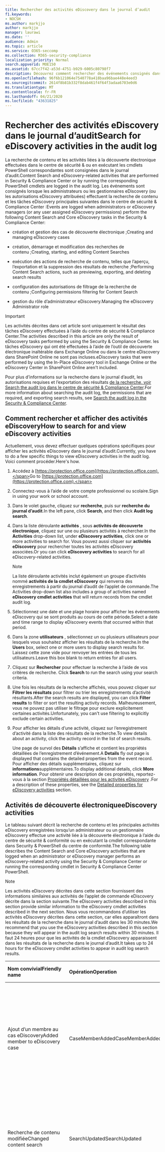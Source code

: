 ```yaml
---
title: Rechercher des activités eDiscovery dans le journal d’audit
f1.keywords:
- NOCSH
ms.author: markjjo
author: markjjo
manager: laurawi
ms.date: ''
audience: Admin
ms.topic: article
ms.service: O365-seccomp
ms.collection: M365-security-compliance
localization_priority: Normal
search.appverid: MOE150
ms.assetid: 67cc7f42-a53d-4751-b929-6005c80798f7
description: Découvrez comment rechercher des événements consignés dans le journal d’audit lorsque les administrateurs de la conformité effectuent des tâches de recherche de contenu et de cas eDiscovery dans le centre de conformité & Compliance Center.
ms.openlocfilehash: 96f6b121064e7540778a418baa96bae448e4eed3
ms.sourcegitcommit: 2614f8b81b332f8dab461f4f64f3adaa6703e0d6
ms.translationtype: MT
ms.contentlocale: fr-FR
ms.lasthandoff: 04/21/2020
ms.locfileid: "43631825"
---
```

# <a name="search-for-ediscovery-activities-in-the-audit-log"></a><span data-ttu-id="2e0c2-103">Rechercher des activités eDiscovery dans le journal d’audit</span><span class="sxs-lookup"><span data-stu-id="2e0c2-103">Search for eDiscovery activities in the audit log</span></span>

<span data-ttu-id="2e0c2-104">La recherche de contenu et les activités liées à la découverte électronique effectuées dans le centre de sécurité & ou en exécutant les cmdlets PowerShell correspondantes sont consignées dans le journal d’audit.</span><span class="sxs-lookup"><span data-stu-id="2e0c2-104">Content Search and eDiscovery-related activities that are performed in Security & Compliance Center or by running the corresponding PowerShell cmdlets are logged in the audit log.</span></span> <span data-ttu-id="2e0c2-105">Les événements sont consignés lorsque les administrateurs ou les gestionnaires eDiscovery (ou les autorisations eDiscovery attribuées) effectuent la recherche de contenu et les tâches eDiscovery principales suivantes dans le centre de sécurité & Compliance Center :</span><span class="sxs-lookup"><span data-stu-id="2e0c2-105">Events are logged when administrators or eDiscovery managers (or any user assigned eDiscovery permissions) perform the following Content Search and Core eDiscovery tasks in the Security & Compliance Center:</span></span>
  
- <span data-ttu-id="2e0c2-106">création et gestion des cas de découverte électronique ;</span><span class="sxs-lookup"><span data-stu-id="2e0c2-106">Creating and managing eDiscovery cases</span></span>

- <span data-ttu-id="2e0c2-107">création, démarrage et modification des recherches de contenu ;</span><span class="sxs-lookup"><span data-stu-id="2e0c2-107">Creating, starting, and editing Content Searches</span></span>

- <span data-ttu-id="2e0c2-108">exécution des actions de recherche de contenu, telles que l’aperçu, l’exportation et la suppression des résultats de recherche ;</span><span class="sxs-lookup"><span data-stu-id="2e0c2-108">Performing Content Search actions, such as previewing, exporting, and deleting search results</span></span>

- <span data-ttu-id="2e0c2-109">configuration des autorisations de filtrage de la recherche de contenu ;</span><span class="sxs-lookup"><span data-stu-id="2e0c2-109">Configuring permissions filtering for Content Search</span></span>

- <span data-ttu-id="2e0c2-110">gestion du rôle d’administrateur eDiscovery.</span><span class="sxs-lookup"><span data-stu-id="2e0c2-110">Managing the eDiscovery Administrator role</span></span>

> [!IMPORTANT]
> <span data-ttu-id="2e0c2-111">Les activités décrites dans cet article sont uniquement le résultat des tâches eDiscovery effectuées à l’aide du centre de sécurité & Compliance Center.</span><span class="sxs-lookup"><span data-stu-id="2e0c2-111">The activities described in this article are only the result of eDiscovery tasks performed by using the Security & Compliance Center.</span></span> <span data-ttu-id="2e0c2-112">les tâches eDiscovery qui ont été effectuées à l’aide de l’outil de découverte électronique inaltérable dans Exchange Online ou dans le centre eDiscovery dans SharePoint Online ne sont pas incluses.</span><span class="sxs-lookup"><span data-stu-id="2e0c2-112">eDiscovery tasks that were performed by using the In-Place eDiscovery tool in Exchange Online or the eDiscovery Center in SharePoint Online aren't included.</span></span> 
  
<span data-ttu-id="2e0c2-113">Pour plus d’informations sur la recherche dans le journal d’audit, les autorisations requises et l’exportation des résultats [de la recherche, voir Search the audit log dans le centre de sécurité & Compliance Center](search-the-audit-log-in-security-and-compliance.md).</span><span class="sxs-lookup"><span data-stu-id="2e0c2-113">For more information about searching the audit log, the permissions that are required, and exporting search results, see [Search the audit log in the Security & Compliance Center](search-the-audit-log-in-security-and-compliance.md).</span></span>
  
## <a name="how-to-search-for-and-view-ediscovery-activities"></a><span data-ttu-id="2e0c2-114">Comment rechercher et afficher des activités eDiscovery</span><span class="sxs-lookup"><span data-stu-id="2e0c2-114">How to search for and view eDiscovery activities</span></span>

<span data-ttu-id="2e0c2-115">Actuellement, vous devez effectuer quelques opérations spécifiques pour afficher les activités eDiscovery dans le journal d’audit.</span><span class="sxs-lookup"><span data-stu-id="2e0c2-115">Currently, you have to do a few specific things to view eDiscovery activities in the audit log.</span></span> <span data-ttu-id="2e0c2-116">Voici comment procéder.</span><span class="sxs-lookup"><span data-stu-id="2e0c2-116">Here's how.</span></span>
  
1. <span data-ttu-id="2e0c2-117">Accédez à [https://protection.office.com](https://protection.office.com).</span><span class="sxs-lookup"><span data-stu-id="2e0c2-117">Go to [https://protection.office.com](https://protection.office.com).</span></span>
    
2. <span data-ttu-id="2e0c2-118">Connectez-vous à l’aide de votre compte professionnel ou scolaire.</span><span class="sxs-lookup"><span data-stu-id="2e0c2-118">Sign in using your work or school account.</span></span>
    
3. <span data-ttu-id="2e0c2-119">Dans le volet gauche, cliquez sur **recherche**, puis sur **recherche du journal d’audit**.</span><span class="sxs-lookup"><span data-stu-id="2e0c2-119">In the left pane, click **Search**, and then click **Audit log search**.</span></span>
    
4. <span data-ttu-id="2e0c2-120">Dans la liste déroulante **activités** , sous **activités de découverte électronique**, cliquez sur une ou plusieurs activités à rechercher.</span><span class="sxs-lookup"><span data-stu-id="2e0c2-120">In the **Activities** drop-down list, under **eDiscovery activities**, click one or more activities to search for.</span></span> <span data-ttu-id="2e0c2-121">Vous pouvez aussi cliquer sur **activités eDiscovery** pour rechercher toutes les activités eDiscovery associées.</span><span class="sxs-lookup"><span data-stu-id="2e0c2-121">Or you can click **eDiscovery activities** to search for all eDiscovery-related activities.</span></span> 
    
    > [!NOTE]
    > <span data-ttu-id="2e0c2-122">La liste déroulante activités inclut également un groupe d’activités nommé **activités de la cmdlet eDiscovery** qui renverra des enregistrements à partir du journal d’audit de l’applet de commande.</span><span class="sxs-lookup"><span data-stu-id="2e0c2-122">The Activities drop-down list also includes a group of activities named **eDiscovery cmdlet activities** that will return records from the cmdlet audit log.</span></span> 
  
5.  <span data-ttu-id="2e0c2-123">Sélectionnez une date et une plage horaire pour afficher les événements eDiscovery qui se sont produits au cours de cette période.</span><span class="sxs-lookup"><span data-stu-id="2e0c2-123">Select a date and time range to display eDiscovery events that occurred within that period.</span></span> 
    
6. <span data-ttu-id="2e0c2-124">Dans la zone **utilisateurs** , sélectionnez un ou plusieurs utilisateurs pour lesquels vous souhaitez afficher les résultats de la recherche.</span><span class="sxs-lookup"><span data-stu-id="2e0c2-124">In the **Users** box, select one or more users to display search results for.</span></span> <span data-ttu-id="2e0c2-125">Laissez cette zone vide pour renvoyer les entrées de tous les utilisateurs.</span><span class="sxs-lookup"><span data-stu-id="2e0c2-125">Leave this box blank to return entries for all users.</span></span> 
    
7. <span data-ttu-id="2e0c2-126">Cliquez sur **Rechercher** pour effectuer la recherche à l’aide de vos critères de recherche. </span><span class="sxs-lookup"><span data-stu-id="2e0c2-126">Click **Search** to run the search using your search criteria.</span></span> 
    
8. <span data-ttu-id="2e0c2-127">Une fois les résultats de la recherche affichés, vous pouvez cliquer sur **Filtrer les résultats** pour filtrer ou trier les enregistrements d’activité résultants.</span><span class="sxs-lookup"><span data-stu-id="2e0c2-127">After the search results are displayed, you can click **Filter results** to filter or sort the resulting activity records.</span></span> <span data-ttu-id="2e0c2-128">Malheureusement, vous ne pouvez pas utiliser le filtrage pour exclure explicitement certaines activités.</span><span class="sxs-lookup"><span data-stu-id="2e0c2-128">Unfortunately, you can't use filtering to explicitly exclude certain activities.</span></span> 
    
9. <span data-ttu-id="2e0c2-129">Pour afficher les détails d’une activité, cliquez sur l’enregistrement d’activité dans la liste des résultats de la recherche.</span><span class="sxs-lookup"><span data-stu-id="2e0c2-129">To view details about an activity, click the activity record in the list of search results.</span></span> 
    
    <span data-ttu-id="2e0c2-130">Une page de survol des **Détails** s’affiche et contient les propriétés détaillées de l’enregistrement d’événement.</span><span class="sxs-lookup"><span data-stu-id="2e0c2-130">A **Details** fly out page is displayed that contains the detailed properties from the event record.</span></span> <span data-ttu-id="2e0c2-131">Pour afficher des détails supplémentaires, cliquez sur **informations**supplémentaires.</span><span class="sxs-lookup"><span data-stu-id="2e0c2-131">To display additional details, click **More information**.</span></span> <span data-ttu-id="2e0c2-132">Pour obtenir une description de ces propriétés, reportez-vous à la section [Propriétés détaillées pour les activités eDiscovery](#detailed-properties-for-ediscovery-activities) .</span><span class="sxs-lookup"><span data-stu-id="2e0c2-132">For a description of these properties, see the [Detailed properties for eDiscovery activities](#detailed-properties-for-ediscovery-activities) section.</span></span> 

## <a name="ediscovery-activities"></a><span data-ttu-id="2e0c2-133">Activités de découverte électronique</span><span class="sxs-lookup"><span data-stu-id="2e0c2-133">eDiscovery activities</span></span>

<span data-ttu-id="2e0c2-134">Le tableau suivant décrit la recherche de contenu et les principales activités eDiscovery enregistrées lorsqu’un administrateur ou un gestionnaire eDiscovery effectue une activité liée à la découverte électronique à l’aide du centre de sécurité & conformité ou en exécutant la cmdlet correspondante dans Security & PowerShell du centre de conformité.</span><span class="sxs-lookup"><span data-stu-id="2e0c2-134">The following table describes the Content Search and Core eDiscovery activities that are logged when an administrator or eDiscovery manager performs an eDiscovery-related activity using the Security & Compliance Center or running the corresponding cmdlet in Security & Compliance Center PowerShell.</span></span> 
  
> [!NOTE]
> <span data-ttu-id="2e0c2-135">Les activités eDiscovery décrites dans cette section fournissent des informations similaires aux activités de l’applet de commande eDiscovery décrite dans la section suivante.</span><span class="sxs-lookup"><span data-stu-id="2e0c2-135">The eDiscovery activities described in this section provide similar information to the eDiscovery cmdlet activities described in the next section.</span></span> <span data-ttu-id="2e0c2-136">Nous vous recommandons d’utiliser les activités eDiscovery décrites dans cette section, car elles apparaîtront dans les résultats de la recherche dans le journal d’audit dans les 30 minutes.</span><span class="sxs-lookup"><span data-stu-id="2e0c2-136">We recommend that you use the eDiscovery activities described in this section because they will appear in the audit log search results within 30 minutes.</span></span> <span data-ttu-id="2e0c2-137">Il faut 24 heures pour que les activités de la cmdlet eDiscovery apparaissent dans les résultats de la recherche dans le journal d’audit.</span><span class="sxs-lookup"><span data-stu-id="2e0c2-137">It takes up to 24 hours for the eDiscovery cmdlet activities to appear in audit log search results.</span></span> 
  
|<span data-ttu-id="2e0c2-138">**Nom convivial**</span><span class="sxs-lookup"><span data-stu-id="2e0c2-138">**Friendly name**</span></span>|<span data-ttu-id="2e0c2-139">**Opération**</span><span class="sxs-lookup"><span data-stu-id="2e0c2-139">**Operation**</span></span>|<span data-ttu-id="2e0c2-140">**Cmdlet correspondante**</span><span class="sxs-lookup"><span data-stu-id="2e0c2-140">**Corresponding cmdlet**</span></span>|<span data-ttu-id="2e0c2-141">**Description**</span><span class="sxs-lookup"><span data-stu-id="2e0c2-141">**Description**</span></span>|
|:-----|:-----|:-----|:-----|
|<span data-ttu-id="2e0c2-142">Ajout d’un membre au cas eDiscovery</span><span class="sxs-lookup"><span data-stu-id="2e0c2-142">Added member to eDiscovery case</span></span>  <br/> |<span data-ttu-id="2e0c2-143">CaseMemberAdded</span><span class="sxs-lookup"><span data-stu-id="2e0c2-143">CaseMemberAdded</span></span>  <br/> |<span data-ttu-id="2e0c2-144">Add-ComplianceCaseMember</span><span class="sxs-lookup"><span data-stu-id="2e0c2-144">Add-ComplianceCaseMember</span></span>  <br/> |<span data-ttu-id="2e0c2-145">Un utilisateur a été ajouté en tant que membre d’un cas de découverte électronique.</span><span class="sxs-lookup"><span data-stu-id="2e0c2-145">A user was added as a member of an eDiscovery case.</span></span> <span data-ttu-id="2e0c2-146">En tant que membre d’un cas, un utilisateur peut effectuer différentes tâches liées à la casse selon qu’il a reçu ou non les autorisations nécessaires.</span><span class="sxs-lookup"><span data-stu-id="2e0c2-146">As a member of a case, a user can perform various case-related tasks depending on whether they have been assigned the necessary permissions.</span></span>  <br/> |
|<span data-ttu-id="2e0c2-147">Recherche de contenu modifiée</span><span class="sxs-lookup"><span data-stu-id="2e0c2-147">Changed content search</span></span>  <br/> |<span data-ttu-id="2e0c2-148">SearchUpdated</span><span class="sxs-lookup"><span data-stu-id="2e0c2-148">SearchUpdated</span></span>  <br/> |<span data-ttu-id="2e0c2-149">Set-ComplianceSearch</span><span class="sxs-lookup"><span data-stu-id="2e0c2-149">Set-ComplianceSearch</span></span>  <br/> |<span data-ttu-id="2e0c2-150">Une recherche de contenu existante a été modifiée.</span><span class="sxs-lookup"><span data-stu-id="2e0c2-150">An existing content search was changed.</span></span> <span data-ttu-id="2e0c2-151">Les modifications peuvent inclure l’ajout ou la suppression d’emplacements de contenu ou la modification de la requête de recherche.</span><span class="sxs-lookup"><span data-stu-id="2e0c2-151">Changes can include adding or removing content locations or editing the search query.</span></span>  <br/> |
|<span data-ttu-id="2e0c2-152">Appartenance à un administrateur eDiscovery modifiée</span><span class="sxs-lookup"><span data-stu-id="2e0c2-152">Changed eDiscovery administrator membership</span></span>  <br/> |<span data-ttu-id="2e0c2-153">CaseAdminUpdated</span><span class="sxs-lookup"><span data-stu-id="2e0c2-153">CaseAdminUpdated</span></span>  <br/> |<span data-ttu-id="2e0c2-154">Update-eDiscoveryCaseAdmin</span><span class="sxs-lookup"><span data-stu-id="2e0c2-154">Update-eDiscoveryCaseAdmin</span></span>  <br/> |<span data-ttu-id="2e0c2-155">La liste des administrateurs eDiscovery de votre organisation a été modifiée.</span><span class="sxs-lookup"><span data-stu-id="2e0c2-155">The list of eDiscovery Administrators in your organization was changed.</span></span> <span data-ttu-id="2e0c2-156">Cette activité est enregistrée lorsque la liste des administrateurs eDiscovery est remplacée par un groupe de nouveaux utilisateurs.</span><span class="sxs-lookup"><span data-stu-id="2e0c2-156">This activity is logged when the list of eDiscovery Administrators is replaced with a group of new users.</span></span> <span data-ttu-id="2e0c2-157">Si un seul utilisateur est ajouté ou supprimé, l’opération CaseAdminAdded est enregistrée.</span><span class="sxs-lookup"><span data-stu-id="2e0c2-157">If a single user is added or removed, the CaseAdminAdded operation is logged.</span></span>  <br/> |
|<span data-ttu-id="2e0c2-158">Cas de découverte électronique modifiée</span><span class="sxs-lookup"><span data-stu-id="2e0c2-158">Changed eDiscovery case</span></span>  <br/> |<span data-ttu-id="2e0c2-159">CaseUpdated</span><span class="sxs-lookup"><span data-stu-id="2e0c2-159">CaseUpdated</span></span>  <br/> |<span data-ttu-id="2e0c2-160">Set-ComplianceCase</span><span class="sxs-lookup"><span data-stu-id="2e0c2-160">Set-ComplianceCase</span></span>  <br/> |<span data-ttu-id="2e0c2-161">Un cas de découverte électronique a été modifié.</span><span class="sxs-lookup"><span data-stu-id="2e0c2-161">An eDiscovery case was changed.</span></span> <span data-ttu-id="2e0c2-162">Les modifications incluent la fermeture d’un incident ouvert ou la réouverture d’un cas fermé.</span><span class="sxs-lookup"><span data-stu-id="2e0c2-162">Changes include closing an open case or reopening a closed case.</span></span>  <br/> |
|<span data-ttu-id="2e0c2-163">Appartenance au cas de découverte électronique modifiée</span><span class="sxs-lookup"><span data-stu-id="2e0c2-163">Changed eDiscovery case membership</span></span>  <br/> |<span data-ttu-id="2e0c2-164">CaseMemberUpdated</span><span class="sxs-lookup"><span data-stu-id="2e0c2-164">CaseMemberUpdated</span></span>  <br/> |<span data-ttu-id="2e0c2-165">Update-ComplianceCaseMember</span><span class="sxs-lookup"><span data-stu-id="2e0c2-165">Update-ComplianceCaseMember</span></span>  <br/> |<span data-ttu-id="2e0c2-166">La liste d’appartenance d’un cas de découverte électronique a été modifiée.</span><span class="sxs-lookup"><span data-stu-id="2e0c2-166">The membership list of an eDiscovery case was changed.</span></span> <span data-ttu-id="2e0c2-167">Cette activité est enregistrée lorsque tous les membres sont remplacés par un groupe de nouveaux utilisateurs.</span><span class="sxs-lookup"><span data-stu-id="2e0c2-167">This activity is logged when all members are replaced with a group of new users.</span></span> <span data-ttu-id="2e0c2-168">Si un seul membre est ajouté ou supprimé, l’opération CaseMemberAdded ou CaseMemberRemoved est enregistrée.</span><span class="sxs-lookup"><span data-stu-id="2e0c2-168">If a single member is added or removed, CaseMemberAdded or CaseMemberRemoved operation is logged.</span></span>  <br/> |
|<span data-ttu-id="2e0c2-169">Filtre des autorisations de recherche modifié</span><span class="sxs-lookup"><span data-stu-id="2e0c2-169">Changed search permissions filter</span></span>  <br/> |<span data-ttu-id="2e0c2-170">SearchPermissionUpdated</span><span class="sxs-lookup"><span data-stu-id="2e0c2-170">SearchPermissionUpdated</span></span>  <br/> |<span data-ttu-id="2e0c2-171">Set-ComplianceSecurityFilter</span><span class="sxs-lookup"><span data-stu-id="2e0c2-171">Set-ComplianceSecurityFilter</span></span>  <br/> |<span data-ttu-id="2e0c2-172">Un filtre d’autorisations de recherche a été modifié.</span><span class="sxs-lookup"><span data-stu-id="2e0c2-172">A search permissions filter was changed.</span></span>  <br/> |
|<span data-ttu-id="2e0c2-173">Modification d’une requête de recherche pour la conservation de cas eDiscovery</span><span class="sxs-lookup"><span data-stu-id="2e0c2-173">Changed search query for eDiscovery case hold</span></span>  <br/> |<span data-ttu-id="2e0c2-174">HoldUpdated</span><span class="sxs-lookup"><span data-stu-id="2e0c2-174">HoldUpdated</span></span>  <br/> |<span data-ttu-id="2e0c2-175">Set-CaseHoldRule</span><span class="sxs-lookup"><span data-stu-id="2e0c2-175">Set-CaseHoldRule</span></span>  <br/> |<span data-ttu-id="2e0c2-176">Une conservation basée sur une requête associée à un cas de découverte électronique a été modifiée.</span><span class="sxs-lookup"><span data-stu-id="2e0c2-176">A query-based hold associated with an eDiscovery case was changed.</span></span> <span data-ttu-id="2e0c2-177">Les modifications possibles incluent la modification de la requête ou de la plage de dates pour une conservation basée sur une requête.</span><span class="sxs-lookup"><span data-stu-id="2e0c2-177">Possible changes include editing the query or date range for a query-based hold.</span></span>  <br/> |
|<span data-ttu-id="2e0c2-178">Élément d’aperçu de recherche de contenu téléchargé</span><span class="sxs-lookup"><span data-stu-id="2e0c2-178">Content search preview item downloaded</span></span>  <br/> |<span data-ttu-id="2e0c2-179">PreviewItemDownloaded</span><span class="sxs-lookup"><span data-stu-id="2e0c2-179">PreviewItemDownloaded</span></span>  <br/> |<span data-ttu-id="2e0c2-180">N/A</span><span class="sxs-lookup"><span data-stu-id="2e0c2-180">N/A</span></span>  <br/> |<span data-ttu-id="2e0c2-181">Un utilisateur A téléchargé un élément sur son ordinateur local (en cliquant sur le lien **Télécharger l’élément d’origine** ) lors de l’aperçu des résultats de la recherche.</span><span class="sxs-lookup"><span data-stu-id="2e0c2-181">A user downloaded an item to their local computer (by clicking the **Download original item** link) when previewing search results.</span></span>  <br/> |
|<span data-ttu-id="2e0c2-182">Élément d’aperçu de recherche de contenu mentionné</span><span class="sxs-lookup"><span data-stu-id="2e0c2-182">Content search preview item listed</span></span>  <br/> |<span data-ttu-id="2e0c2-183">PreviewItemListed</span><span class="sxs-lookup"><span data-stu-id="2e0c2-183">PreviewItemListed</span></span>  <br/> |<span data-ttu-id="2e0c2-184">N/A</span><span class="sxs-lookup"><span data-stu-id="2e0c2-184">N/A</span></span>  <br/> |<span data-ttu-id="2e0c2-185">Un utilisateur a cliqué sur **aperçu des résultats** de la recherche pour afficher la page Aperçu des résultats de la recherche, qui répertorie jusqu’à 1000 éléments à partir des résultats d’une recherche de contenu.</span><span class="sxs-lookup"><span data-stu-id="2e0c2-185">A user clicked **Preview search results** to display the preview search results page, which lists up to 1000 items from the results of a Content Search.</span></span>  <br/> |
|<span data-ttu-id="2e0c2-186">Élément d’aperçu de recherche de contenu affiché</span><span class="sxs-lookup"><span data-stu-id="2e0c2-186">Content search preview item viewed</span></span>  <br/> |<span data-ttu-id="2e0c2-187">PreviewItemRendered</span><span class="sxs-lookup"><span data-stu-id="2e0c2-187">PreviewItemRendered</span></span>  <br/> |<span data-ttu-id="2e0c2-188">N/A</span><span class="sxs-lookup"><span data-stu-id="2e0c2-188">N/A</span></span>  <br/> |<span data-ttu-id="2e0c2-189">Un gestionnaire eDiscovery a affiché un élément en cliquant dessus lors de l’aperçu des résultats de la recherche.</span><span class="sxs-lookup"><span data-stu-id="2e0c2-189">An eDiscovery manager viewed an item by clicking it when previewing search results.</span></span>  <br/> |
|<span data-ttu-id="2e0c2-190">Recherche de contenu créée</span><span class="sxs-lookup"><span data-stu-id="2e0c2-190">Created content search</span></span>  <br/> |<span data-ttu-id="2e0c2-191">SearchCreated</span><span class="sxs-lookup"><span data-stu-id="2e0c2-191">SearchCreated</span></span>  <br/> |<span data-ttu-id="2e0c2-192">New-ComplianceSearch</span><span class="sxs-lookup"><span data-stu-id="2e0c2-192">New-ComplianceSearch</span></span>  <br/> |<span data-ttu-id="2e0c2-193">Une nouvelle recherche de contenu a été créée.</span><span class="sxs-lookup"><span data-stu-id="2e0c2-193">A new content search was created.</span></span>  <br/> |
|<span data-ttu-id="2e0c2-194">Administrateur eDiscovery créé</span><span class="sxs-lookup"><span data-stu-id="2e0c2-194">Created eDiscovery administrator</span></span>  <br/> |<span data-ttu-id="2e0c2-195">CaseAdminAdded</span><span class="sxs-lookup"><span data-stu-id="2e0c2-195">CaseAdminAdded</span></span>  <br/> |<span data-ttu-id="2e0c2-196">Add-eDiscoveryCaseAdmin</span><span class="sxs-lookup"><span data-stu-id="2e0c2-196">Add-eDiscoveryCaseAdmin</span></span>  <br/> |<span data-ttu-id="2e0c2-197">Un utilisateur a été ajouté en tant qu’administrateur de découverte électronique dans l’organisation.</span><span class="sxs-lookup"><span data-stu-id="2e0c2-197">A user was added as an eDiscovery Administrator in the organization.</span></span>  <br/> |
|<span data-ttu-id="2e0c2-198">Création d’un cas eDiscovery</span><span class="sxs-lookup"><span data-stu-id="2e0c2-198">Created eDiscovery case</span></span>  <br/> |<span data-ttu-id="2e0c2-199">CaseAdded</span><span class="sxs-lookup"><span data-stu-id="2e0c2-199">CaseAdded</span></span>  <br/> |<span data-ttu-id="2e0c2-200">New-ComplianceCase</span><span class="sxs-lookup"><span data-stu-id="2e0c2-200">New-ComplianceCase</span></span>  <br/> |<span data-ttu-id="2e0c2-201">Un cas de découverte électronique a été créé.</span><span class="sxs-lookup"><span data-stu-id="2e0c2-201">An eDiscovery case was created.</span></span> <span data-ttu-id="2e0c2-202">Lors de la création d’un cas, il vous suffit de lui attribuer un nom.</span><span class="sxs-lookup"><span data-stu-id="2e0c2-202">When a case is created, you only have to give it a name.</span></span> <span data-ttu-id="2e0c2-203">D’autres tâches liées à la casse telles que l’ajout de membres, la création de conservations et la création de recherches de contenu associées au cas entraînent la journalisation d’événements supplémentaires.</span><span class="sxs-lookup"><span data-stu-id="2e0c2-203">Other case-related tasks such as adding members, creating holds, and creating content searches associated with the case result in additional events being logged.</span></span>  <br/> |
|<span data-ttu-id="2e0c2-204">Filtre des autorisations de recherche créé</span><span class="sxs-lookup"><span data-stu-id="2e0c2-204">Created search permissions filter</span></span>  <br/> |<span data-ttu-id="2e0c2-205">SearchPermissionCreated</span><span class="sxs-lookup"><span data-stu-id="2e0c2-205">SearchPermissionCreated</span></span>  <br/> |<span data-ttu-id="2e0c2-206">New-ComplianceSecurityFilter</span><span class="sxs-lookup"><span data-stu-id="2e0c2-206">New-ComplianceSecurityFilter</span></span>  <br/> |<span data-ttu-id="2e0c2-207">Un filtre d’autorisations de recherche a été créé.</span><span class="sxs-lookup"><span data-stu-id="2e0c2-207">A search permissions filter was created.</span></span>  <br/> |
|<span data-ttu-id="2e0c2-208">Requête de recherche créée pour la conservation de cas eDiscovery</span><span class="sxs-lookup"><span data-stu-id="2e0c2-208">Created search query for eDiscovery case hold</span></span>  <br/> |<span data-ttu-id="2e0c2-209">HoldCreated</span><span class="sxs-lookup"><span data-stu-id="2e0c2-209">HoldCreated</span></span>  <br/> |<span data-ttu-id="2e0c2-210">New-CaseHoldRule</span><span class="sxs-lookup"><span data-stu-id="2e0c2-210">New-CaseHoldRule</span></span>  <br/> |<span data-ttu-id="2e0c2-211">Une conservation basée sur une requête associée à un cas de découverte électronique a été créée.</span><span class="sxs-lookup"><span data-stu-id="2e0c2-211">A query-based hold associated with an eDiscovery case was created.</span></span>  <br/> |
|<span data-ttu-id="2e0c2-212">Recherche de contenu supprimé</span><span class="sxs-lookup"><span data-stu-id="2e0c2-212">Deleted content search</span></span>  <br/> |<span data-ttu-id="2e0c2-213">SearchRemoved</span><span class="sxs-lookup"><span data-stu-id="2e0c2-213">SearchRemoved</span></span>  <br/> |<span data-ttu-id="2e0c2-214">Remove-ComplianceSearch</span><span class="sxs-lookup"><span data-stu-id="2e0c2-214">Remove-ComplianceSearch</span></span>  <br/> |<span data-ttu-id="2e0c2-215">Une recherche de contenu existante a été supprimée.</span><span class="sxs-lookup"><span data-stu-id="2e0c2-215">An existing content search was deleted.</span></span>  <br/> |
|<span data-ttu-id="2e0c2-216">Administrateur eDiscovery supprimé</span><span class="sxs-lookup"><span data-stu-id="2e0c2-216">Deleted eDiscovery administrator</span></span>  <br/> |<span data-ttu-id="2e0c2-217">CaseAdminRemoved</span><span class="sxs-lookup"><span data-stu-id="2e0c2-217">CaseAdminRemoved</span></span>  <br/> |<span data-ttu-id="2e0c2-218">Remove-eDiscoveryCaseAdmin</span><span class="sxs-lookup"><span data-stu-id="2e0c2-218">Remove-eDiscoveryCaseAdmin</span></span>  <br/> |<span data-ttu-id="2e0c2-219">Un administrateur de découverte électronique a été supprimé de votre organisation.</span><span class="sxs-lookup"><span data-stu-id="2e0c2-219">An eDiscovery Administrator was deleted from your organization.</span></span>  <br/> |
|<span data-ttu-id="2e0c2-220">Suppression d’un cas eDiscovery</span><span class="sxs-lookup"><span data-stu-id="2e0c2-220">Deleted eDiscovery case</span></span>  <br/> |<span data-ttu-id="2e0c2-221">CaseRemoved</span><span class="sxs-lookup"><span data-stu-id="2e0c2-221">CaseRemoved</span></span>  <br/> |<span data-ttu-id="2e0c2-222">Remove-ComplianceCase</span><span class="sxs-lookup"><span data-stu-id="2e0c2-222">Remove-ComplianceCase</span></span>  <br/> |<span data-ttu-id="2e0c2-223">Un cas de découverte électronique a été supprimé.</span><span class="sxs-lookup"><span data-stu-id="2e0c2-223">An eDiscovery case was deleted.</span></span> <span data-ttu-id="2e0c2-224">Tout blocage associé au cas doit être supprimé pour pouvoir supprimer le cas.</span><span class="sxs-lookup"><span data-stu-id="2e0c2-224">Any hold associated with the case has to be removed before the case can be deleted.</span></span>  <br/> |
|<span data-ttu-id="2e0c2-225">Filtre des autorisations de recherche supprimées</span><span class="sxs-lookup"><span data-stu-id="2e0c2-225">Deleted search permissions filter</span></span>  <br/> |<span data-ttu-id="2e0c2-226">SearchPermissionRemoved</span><span class="sxs-lookup"><span data-stu-id="2e0c2-226">SearchPermissionRemoved</span></span>  <br/> |<span data-ttu-id="2e0c2-227">Remove-ComplianceSecurityFilter</span><span class="sxs-lookup"><span data-stu-id="2e0c2-227">Remove-ComplianceSecurityFilter</span></span>  <br/> |<span data-ttu-id="2e0c2-228">Un filtre d’autorisations de recherche a été supprimé.</span><span class="sxs-lookup"><span data-stu-id="2e0c2-228">A search permissions filter was deleted.</span></span>  <br/> |
|<span data-ttu-id="2e0c2-229">Requête de recherche supprimée pour la conservation de cas eDiscovery</span><span class="sxs-lookup"><span data-stu-id="2e0c2-229">Deleted search query for eDiscovery case hold</span></span>  <br/> |<span data-ttu-id="2e0c2-230">HoldRemoved</span><span class="sxs-lookup"><span data-stu-id="2e0c2-230">HoldRemoved</span></span>  <br/> |<span data-ttu-id="2e0c2-231">Remove-CaseHoldRule</span><span class="sxs-lookup"><span data-stu-id="2e0c2-231">Remove-CaseHoldRule</span></span>  <br/> |<span data-ttu-id="2e0c2-232">Une conservation basée sur une requête associée à un cas de découverte électronique a été supprimée.</span><span class="sxs-lookup"><span data-stu-id="2e0c2-232">A query-based hold associated with an eDiscovery case was deleted.</span></span> <span data-ttu-id="2e0c2-233">La suppression de la requête de la suspension est souvent le résultat de la suppression d’une suspension.</span><span class="sxs-lookup"><span data-stu-id="2e0c2-233">Removing the query from the hold is often the result of deleting a hold.</span></span> <span data-ttu-id="2e0c2-234">Lorsqu’une requête de suspension ou de suspension est supprimée, les emplacements de contenu en attente sont libérés.</span><span class="sxs-lookup"><span data-stu-id="2e0c2-234">When a hold or a hold query is deleted, the content locations that were on hold are released.</span></span>  <br/> |
|<span data-ttu-id="2e0c2-235">Exportation de la recherche de contenu téléchargée</span><span class="sxs-lookup"><span data-stu-id="2e0c2-235">Downloaded export of content search</span></span>  <br/> |<span data-ttu-id="2e0c2-236">SearchExportDownloaded</span><span class="sxs-lookup"><span data-stu-id="2e0c2-236">SearchExportDownloaded</span></span>  <br/> |<span data-ttu-id="2e0c2-237">N/A</span><span class="sxs-lookup"><span data-stu-id="2e0c2-237">N/A</span></span>  <br/> |<span data-ttu-id="2e0c2-238">Un utilisateur a téléchargé les résultats d’une recherche de contenu sur son ordinateur local.</span><span class="sxs-lookup"><span data-stu-id="2e0c2-238">A user downloaded the results of a content search to their local computer.</span></span> <span data-ttu-id="2e0c2-239">Une **exportation démarrée de l’activité de recherche de contenu** doit être initiée avant de pouvoir télécharger les résultats de la recherche.</span><span class="sxs-lookup"><span data-stu-id="2e0c2-239">A **Started export of content search** activity has to be initiated before search results can be downloaded.</span></span>  <br/> |
|<span data-ttu-id="2e0c2-240">Résultats prévisualisés de la recherche de contenu</span><span class="sxs-lookup"><span data-stu-id="2e0c2-240">Previewed results of content search</span></span>  <br/> |<span data-ttu-id="2e0c2-241">SearchPreviewed</span><span class="sxs-lookup"><span data-stu-id="2e0c2-241">SearchPreviewed</span></span>  <br/> |<span data-ttu-id="2e0c2-242">N/A</span><span class="sxs-lookup"><span data-stu-id="2e0c2-242">N/A</span></span>  <br/> |<span data-ttu-id="2e0c2-243">Un utilisateur a affiché un aperçu des résultats d’une recherche de contenu.</span><span class="sxs-lookup"><span data-stu-id="2e0c2-243">A user previewed the results of a content search.</span></span>  <br/> |
|<span data-ttu-id="2e0c2-244">Résultats purgés de la recherche de contenu</span><span class="sxs-lookup"><span data-stu-id="2e0c2-244">Purged results of content search</span></span>  <br/> |<span data-ttu-id="2e0c2-245">SearchResultsPurged</span><span class="sxs-lookup"><span data-stu-id="2e0c2-245">SearchResultsPurged</span></span>  <br/> |<span data-ttu-id="2e0c2-246">New-ComplianceSearchAction</span><span class="sxs-lookup"><span data-stu-id="2e0c2-246">New-ComplianceSearchAction</span></span>  <br/> |<span data-ttu-id="2e0c2-247">Un utilisateur a purgé les résultats d’une recherche de contenu en exécutant la commande **New-ComplianceSearchAction-purge** .</span><span class="sxs-lookup"><span data-stu-id="2e0c2-247">A user purged the results of a Content Search by running the **New-ComplianceSearchAction -Purge** command.</span></span>  <br/> |
|<span data-ttu-id="2e0c2-248">Suppression de l’analyse de la recherche de contenu</span><span class="sxs-lookup"><span data-stu-id="2e0c2-248">Removed analysis of content search</span></span>  <br/> |<span data-ttu-id="2e0c2-249">RemovedSearchResultsSentToZoom</span><span class="sxs-lookup"><span data-stu-id="2e0c2-249">RemovedSearchResultsSentToZoom</span></span>  <br/> |<span data-ttu-id="2e0c2-250">Remove-ComplianceSearchAction</span><span class="sxs-lookup"><span data-stu-id="2e0c2-250">Remove-ComplianceSearchAction</span></span>  <br/> |<span data-ttu-id="2e0c2-251">Une action prepare de recherche de contenu (pour préparer les résultats de recherche pour Advanced eDiscovery) a été supprimée.</span><span class="sxs-lookup"><span data-stu-id="2e0c2-251">A content search prepare action (to prepare search results for Advanced eDiscovery) was deleted.</span></span> <span data-ttu-id="2e0c2-252">Si l’action de préparation était inférieure à deux semaines, les résultats de recherche préparés pour Advanced eDiscovery ont été supprimés de la zone de stockage Microsoft Azure.</span><span class="sxs-lookup"><span data-stu-id="2e0c2-252">If the preparation action was less than two weeks old, the search results that were prepared for Advanced eDiscovery were deleted from the Microsoft Azure storage area.</span></span> <span data-ttu-id="2e0c2-253">Si l’action de préparation remonte à plus de 2 semaines, cet événement indique que seule l’action de préparation correspondante a été supprimée.</span><span class="sxs-lookup"><span data-stu-id="2e0c2-253">If the preparation action was older than 2 weeks, then this event indicates that only the corresponding preparation action was deleted.</span></span>  <br/> |
|<span data-ttu-id="2e0c2-254">Suppression de l’exportation de la recherche de contenu</span><span class="sxs-lookup"><span data-stu-id="2e0c2-254">Removed export of content search</span></span>  <br/> |<span data-ttu-id="2e0c2-255">RemovedSearchExported</span><span class="sxs-lookup"><span data-stu-id="2e0c2-255">RemovedSearchExported</span></span>  <br/> |<span data-ttu-id="2e0c2-256">Remove-ComplianceSearchAction</span><span class="sxs-lookup"><span data-stu-id="2e0c2-256">Remove-ComplianceSearchAction</span></span>  <br/> |<span data-ttu-id="2e0c2-257">Une action d’exportation de recherche de contenu a été supprimée.</span><span class="sxs-lookup"><span data-stu-id="2e0c2-257">A content search export action was deleted.</span></span> <span data-ttu-id="2e0c2-258">Si l’action d’exportation était inférieure à deux semaines, les résultats de recherche qui ont été téléchargés dans la zone de stockage Microsoft Azure ont été supprimés.</span><span class="sxs-lookup"><span data-stu-id="2e0c2-258">If the export action was less than two weeks old, the search results that were uploaded to the Microsoft Azure storage area were deleted.</span></span> <span data-ttu-id="2e0c2-259">Si l’action d’exportation remonte à plus de 2 semaines, cet événement indique que seule l’action d’exportation correspondante a été supprimée.</span><span class="sxs-lookup"><span data-stu-id="2e0c2-259">If the export action was older than 2 weeks, then this event indicates that only the corresponding export action was deleted.</span></span>  <br/> |
|<span data-ttu-id="2e0c2-260">Membre supprimé d’un cas de découverte électronique</span><span class="sxs-lookup"><span data-stu-id="2e0c2-260">Removed member from eDiscovery case</span></span>  <br/> |<span data-ttu-id="2e0c2-261">CaseMemberRemoved</span><span class="sxs-lookup"><span data-stu-id="2e0c2-261">CaseMemberRemoved</span></span>  <br/> |<span data-ttu-id="2e0c2-262">Remove-ComplianceCaseMember</span><span class="sxs-lookup"><span data-stu-id="2e0c2-262">Remove-ComplianceCaseMember</span></span>  <br/> |<span data-ttu-id="2e0c2-263">Un utilisateur a été supprimé en tant que membre d’un cas de découverte électronique.</span><span class="sxs-lookup"><span data-stu-id="2e0c2-263">A user was removed as a member of an eDiscovery case.</span></span>  <br/> |
|<span data-ttu-id="2e0c2-264">Suppression des résultats de la recherche de contenu</span><span class="sxs-lookup"><span data-stu-id="2e0c2-264">Removed preview results of content search</span></span>  <br/> |<span data-ttu-id="2e0c2-265">RemovedSearchPreviewed</span><span class="sxs-lookup"><span data-stu-id="2e0c2-265">RemovedSearchPreviewed</span></span>  <br/> |<span data-ttu-id="2e0c2-266">Remove-ComplianceSearchAction</span><span class="sxs-lookup"><span data-stu-id="2e0c2-266">Remove-ComplianceSearchAction</span></span>  <br/> |<span data-ttu-id="2e0c2-267">Une action d’aperçu de recherche de contenu a été supprimée.</span><span class="sxs-lookup"><span data-stu-id="2e0c2-267">A content search preview action was deleted.</span></span>  <br/> |
|<span data-ttu-id="2e0c2-268">Suppression de l’action de purge effectuée lors de la recherche de contenu</span><span class="sxs-lookup"><span data-stu-id="2e0c2-268">Removed purge action performed on content search</span></span>  <br/> |<span data-ttu-id="2e0c2-269">RemovedSearchResultsPurged</span><span class="sxs-lookup"><span data-stu-id="2e0c2-269">RemovedSearchResultsPurged</span></span>  <br/> |<span data-ttu-id="2e0c2-270">Remove-ComplianceSearchAction</span><span class="sxs-lookup"><span data-stu-id="2e0c2-270">Remove-ComplianceSearchAction</span></span>  <br/> |<span data-ttu-id="2e0c2-271">Une action de purge de recherche de contenu a été supprimée.</span><span class="sxs-lookup"><span data-stu-id="2e0c2-271">A content search purge action was deleted.</span></span>  <br/> |
|<span data-ttu-id="2e0c2-272">Rapport de recherche supprimé</span><span class="sxs-lookup"><span data-stu-id="2e0c2-272">Removed search report</span></span>  <br/> |<span data-ttu-id="2e0c2-273">SearchReportRemoved</span><span class="sxs-lookup"><span data-stu-id="2e0c2-273">SearchReportRemoved</span></span>  <br/> |<span data-ttu-id="2e0c2-274">Remove-ComplianceSearchAction</span><span class="sxs-lookup"><span data-stu-id="2e0c2-274">Remove-ComplianceSearchAction</span></span>  <br/> |<span data-ttu-id="2e0c2-275">Une action de rapport d’exportation de recherche de contenu a été supprimée.</span><span class="sxs-lookup"><span data-stu-id="2e0c2-275">A content search export report action was deleted.</span></span>  <br/> |
|<span data-ttu-id="2e0c2-276">Début de l’analyse de la recherche de contenu</span><span class="sxs-lookup"><span data-stu-id="2e0c2-276">Started analysis of content search</span></span>  <br/> |<span data-ttu-id="2e0c2-277">SearchResultsSentToZoom</span><span class="sxs-lookup"><span data-stu-id="2e0c2-277">SearchResultsSentToZoom</span></span>  <br/> |<span data-ttu-id="2e0c2-278">New-ComplianceSearchAction</span><span class="sxs-lookup"><span data-stu-id="2e0c2-278">New-ComplianceSearchAction</span></span>  <br/> |<span data-ttu-id="2e0c2-279">Les résultats d’une recherche de contenu ont été préparés pour analyse dans Advanced eDiscovery.</span><span class="sxs-lookup"><span data-stu-id="2e0c2-279">The results of a content search were prepared for analysis in Advanced eDiscovery.</span></span>  <br/> |
|<span data-ttu-id="2e0c2-280">Début de la recherche de contenu</span><span class="sxs-lookup"><span data-stu-id="2e0c2-280">Started content search</span></span>  <br/> |<span data-ttu-id="2e0c2-281">SearchStarted</span><span class="sxs-lookup"><span data-stu-id="2e0c2-281">SearchStarted</span></span>  <br/> |<span data-ttu-id="2e0c2-282">Start-ComplianceSearch</span><span class="sxs-lookup"><span data-stu-id="2e0c2-282">Start-ComplianceSearch</span></span>  <br/> |<span data-ttu-id="2e0c2-283">Une recherche de contenu a été démarrée.</span><span class="sxs-lookup"><span data-stu-id="2e0c2-283">A content search was started.</span></span> <span data-ttu-id="2e0c2-284">Lors de la création ou de la modification d’une recherche de contenu à l’aide de l’interface utilisateur du centre de sécurité & conformité, la recherche est démarrée automatiquement.</span><span class="sxs-lookup"><span data-stu-id="2e0c2-284">When you create or change a content search by using the Security & Compliance Center GUI, the search is automatically started.</span></span> <span data-ttu-id="2e0c2-285">Si vous créez ou modifiez une recherche à l’aide de la cmdlet **New-ComplianceSearch** ou **Set-ComplianceSearch** , vous devez exécuter la cmdlet **Start-ComplianceSearch** pour démarrer la recherche.</span><span class="sxs-lookup"><span data-stu-id="2e0c2-285">If you create or change a search by using the **New-ComplianceSearch** or **Set-ComplianceSearch** cmdlet, you have to run the **Start-ComplianceSearch** cmdlet to start the search.</span></span>  <br/> |
|<span data-ttu-id="2e0c2-286">Début de l’exportation de la recherche de contenu</span><span class="sxs-lookup"><span data-stu-id="2e0c2-286">Started export of content search</span></span>  <br/> |<span data-ttu-id="2e0c2-287">SearchExported</span><span class="sxs-lookup"><span data-stu-id="2e0c2-287">SearchExported</span></span>  <br/> |<span data-ttu-id="2e0c2-288">New-ComplianceSearchAction</span><span class="sxs-lookup"><span data-stu-id="2e0c2-288">New-ComplianceSearchAction</span></span>  <br/> |<span data-ttu-id="2e0c2-289">Un utilisateur a exporté les résultats d’une recherche de contenu.</span><span class="sxs-lookup"><span data-stu-id="2e0c2-289">A user exported the results of a content search.</span></span>  <br/> |
|<span data-ttu-id="2e0c2-290">Début du rapport d’exportation</span><span class="sxs-lookup"><span data-stu-id="2e0c2-290">Started export report</span></span>  <br/> |<span data-ttu-id="2e0c2-291">SearchReport</span><span class="sxs-lookup"><span data-stu-id="2e0c2-291">SearchReport</span></span>  <br/> |<span data-ttu-id="2e0c2-292">New-ComplianceSearchAction</span><span class="sxs-lookup"><span data-stu-id="2e0c2-292">New-ComplianceSearchAction</span></span>  <br/> |<span data-ttu-id="2e0c2-293">Un utilisateur a exporté un rapport de recherche de contenu.</span><span class="sxs-lookup"><span data-stu-id="2e0c2-293">A user exported a content search report.</span></span>  <br/> |
|<span data-ttu-id="2e0c2-294">Recherche de contenu interrompue</span><span class="sxs-lookup"><span data-stu-id="2e0c2-294">Stopped content search</span></span>  <br/> |<span data-ttu-id="2e0c2-295">SearchStopped</span><span class="sxs-lookup"><span data-stu-id="2e0c2-295">SearchStopped</span></span>  <br/> |<span data-ttu-id="2e0c2-296">Stop-ComplianceSearch</span><span class="sxs-lookup"><span data-stu-id="2e0c2-296">Stop-ComplianceSearch</span></span>  <br/> |<span data-ttu-id="2e0c2-297">Un utilisateur a arrêté une recherche de contenu.</span><span class="sxs-lookup"><span data-stu-id="2e0c2-297">A user stopped a content search.</span></span>  <br/> |
|<span data-ttu-id="2e0c2-298">(aucun)</span><span class="sxs-lookup"><span data-stu-id="2e0c2-298">(none)</span></span>|<span data-ttu-id="2e0c2-299">CaseViewed</span><span class="sxs-lookup"><span data-stu-id="2e0c2-299">CaseViewed</span></span>|<span data-ttu-id="2e0c2-300">Get-ComplianceCase</span><span class="sxs-lookup"><span data-stu-id="2e0c2-300">Get-ComplianceCase</span></span>|<span data-ttu-id="2e0c2-301">Un utilisateur A consulté la liste des incidents sur la page de **découverte électronique** dans le centre de sécurité et de conformité ou en exécutant l’applet de commande.</span><span class="sxs-lookup"><span data-stu-id="2e0c2-301">A user viewed the list of cases on the **eDiscovery** page in the security and compliance center or by running the cmdlet.</span></span>|
|<span data-ttu-id="2e0c2-302">(aucun)</span><span class="sxs-lookup"><span data-stu-id="2e0c2-302">(none)</span></span>|<span data-ttu-id="2e0c2-303">SearchViewed</span><span class="sxs-lookup"><span data-stu-id="2e0c2-303">SearchViewed</span></span>|<span data-ttu-id="2e0c2-304">Get-ComplianceSearch</span><span class="sxs-lookup"><span data-stu-id="2e0c2-304">Get-ComplianceSearch</span></span>|<span data-ttu-id="2e0c2-305">Un utilisateur A affiché la liste dans les recherches de contenu (répertoriées sous l’onglet **recherches** ) dans le centre de sécurité et de conformité ou en exécutant l’applet de commande.</span><span class="sxs-lookup"><span data-stu-id="2e0c2-305">A user viewed the list on content searches (listed on the **Searches** tab) in the security and compliance center or by running the cmdlet.</span></span> <span data-ttu-id="2e0c2-306">Cette activité est également consignée lorsqu’un utilisateur affiche la liste des recherches de contenu associées à un cas de découverte électronique (en cliquant sur l’onglet **recherches** dans un cas) ou en exécutant la commande **Get-ComplianceSearch-case** .</span><span class="sxs-lookup"><span data-stu-id="2e0c2-306">This activity is also logged when a user views the list of content searches associated with an eDiscovery case (by clicking the **Searches** tab in a case) or by running the **Get-ComplianceSearch -Case** command.</span></span>|
|<span data-ttu-id="2e0c2-307">(aucun)</span><span class="sxs-lookup"><span data-stu-id="2e0c2-307">(none)</span></span>|<span data-ttu-id="2e0c2-308">ViewedSearchExported</span><span class="sxs-lookup"><span data-stu-id="2e0c2-308">ViewedSearchExported</span></span>|<span data-ttu-id="2e0c2-309">Get-ComplianceSearchAction-Export</span><span class="sxs-lookup"><span data-stu-id="2e0c2-309">Get-ComplianceSearchAction -Export</span></span>|<span data-ttu-id="2e0c2-310">Un utilisateur A affiché la liste des travaux d’exportation de recherche de contenu (répertoriés sous l’onglet **exportations** ) dans le centre de sécurité et de conformité ou en exécutant l’applet de commande.</span><span class="sxs-lookup"><span data-stu-id="2e0c2-310">A user viewed the list of content search export jobs (listed on the **Exports** tab) in the security and compliance center or by running the cmdlet.</span></span> <span data-ttu-id="2e0c2-311">Cette activité est également consignée lorsqu’un utilisateur affiche la liste des travaux d’exportation dans un cas eDiscovery (répertorié sous l’onglet **exportations** dans un cas) ou en exécutant la commande **Get-ComplianceSearchAction-case-Export** .</span><span class="sxs-lookup"><span data-stu-id="2e0c2-311">This activity is also logged when a user views the list of export jobs in an eDiscovery case (listed on the **Exports** tab in a case) or by running the **Get-ComplianceSearchAction -Case -Export** command.</span></span>|
|<span data-ttu-id="2e0c2-312">(aucun)</span><span class="sxs-lookup"><span data-stu-id="2e0c2-312">(none)</span></span>|<span data-ttu-id="2e0c2-313">ViewedSearchPreviewed</span><span class="sxs-lookup"><span data-stu-id="2e0c2-313">ViewedSearchPreviewed</span></span>|<span data-ttu-id="2e0c2-314">Get-ComplianceSearchAction-preview</span><span class="sxs-lookup"><span data-stu-id="2e0c2-314">Get-ComplianceSearchAction -Preview</span></span>|<span data-ttu-id="2e0c2-315">Un utilisateur affiche un aperçu des résultats d’une recherche de contenu dans le centre de sécurité et de conformité ou en exécutant l’applet de commande.</span><span class="sxs-lookup"><span data-stu-id="2e0c2-315">A user previews the results of a content search in the security and compliance center or by running the cmdlet.</span></span>|
|||||
  
## <a name="ediscovery-cmdlet-activities"></a><span data-ttu-id="2e0c2-316">activités de l’applet de commande eDiscovery</span><span class="sxs-lookup"><span data-stu-id="2e0c2-316">eDiscovery cmdlet activities</span></span>

<span data-ttu-id="2e0c2-317">Le tableau suivant répertorie les enregistrements du journal d’audit de l’applet de commande enregistrés lorsqu’un administrateur ou un utilisateur effectue une activité de découverte électronique à l’aide du centre de sécurité & conformité ou en exécutant la cmdlet correspondante dans PowerShell à distance qui est connecté au centre de sécurité & conformité de votre organisation.</span><span class="sxs-lookup"><span data-stu-id="2e0c2-317">The following table lists the cmdlet audit log records that are logged when an administrator or user performs an eDiscovery-related activity by using the Security & Compliance Center or by running the corresponding cmdlet in remote PowerShell that's connected to your organization's Security & Compliance Center.</span></span> <span data-ttu-id="2e0c2-318">Les informations détaillées contenues dans l’enregistrement du journal d’audit sont différentes pour les activités de cmdlet répertoriées dans ce tableau et les activités eDiscovery décrites dans la section précédente.</span><span class="sxs-lookup"><span data-stu-id="2e0c2-318">The detailed information in the audit log record is different for the cmdlet activities listed in this table and the eDiscovery activities described in the previous section.</span></span> 
  
<span data-ttu-id="2e0c2-319">Comme indiqué précédemment, les activités de la cmdlet eDiscovery doivent prendre jusqu’à 24 heures pour apparaître dans les résultats de la recherche du journal d’audit.</span><span class="sxs-lookup"><span data-stu-id="2e0c2-319">As previously stated, it takes up to 24 hours for eDiscovery cmdlet activities to appear in the audit log search results.</span></span>
  
> [!TIP]
> <span data-ttu-id="2e0c2-320">Les cmdlets de la colonne **opération** dans le tableau suivant sont liées à la rubrique d’aide correspondante de la cmdlet sur TechNet.</span><span class="sxs-lookup"><span data-stu-id="2e0c2-320">The cmdlets in the **Operation** column in the following table are linked to the corresponding cmdlet help topic on TechNet.</span></span> <span data-ttu-id="2e0c2-321">Accédez à la rubrique d’aide de l’applet de commande pour obtenir une description des paramètres disponibles pour chaque cmdlet.</span><span class="sxs-lookup"><span data-stu-id="2e0c2-321">Go to the cmdlet help topic for a description of the available parameters for each cmdlet.</span></span> <span data-ttu-id="2e0c2-322">Le paramètre et la valeur de paramètre qui ont été utilisés avec une cmdlet sont inclus dans l’entrée du journal d’audit pour chaque activité de cmdlet eDiscovery enregistrée.</span><span class="sxs-lookup"><span data-stu-id="2e0c2-322">The parameter and the parameter value that were used with a cmdlet are included in the audit log entry for each eDiscovery cmdlet activity that's logged.</span></span> 
  
|<span data-ttu-id="2e0c2-323">**Nom convivial**</span><span class="sxs-lookup"><span data-stu-id="2e0c2-323">**Friendly name**</span></span>|<span data-ttu-id="2e0c2-324">**Opération (cmdlet)**</span><span class="sxs-lookup"><span data-stu-id="2e0c2-324">**Operation (cmdlet)**</span></span>|<span data-ttu-id="2e0c2-325">**Description**</span><span class="sxs-lookup"><span data-stu-id="2e0c2-325">**Description**</span></span>|
|:-----|:-----|:-----|
|<span data-ttu-id="2e0c2-326">Blocage créé dans le cas eDiscovery</span><span class="sxs-lookup"><span data-stu-id="2e0c2-326">Created hold in eDiscovery case</span></span>  <br/> |[<span data-ttu-id="2e0c2-327">New-CaseHoldPolicy</span><span class="sxs-lookup"><span data-stu-id="2e0c2-327">New-CaseHoldPolicy</span></span>](https://go.microsoft.com/fwlink/p/?LinkId=823813) <br/> |<span data-ttu-id="2e0c2-328">Une conservation a été créée pour un cas de découverte électronique.</span><span class="sxs-lookup"><span data-stu-id="2e0c2-328">A hold was created for an eDiscovery case.</span></span> <span data-ttu-id="2e0c2-329">Une conservation peut être créée avec ou sans spécification d’une source de contenu.</span><span class="sxs-lookup"><span data-stu-id="2e0c2-329">A hold can be created with or without specifying a content source.</span></span> <span data-ttu-id="2e0c2-330">Si des sources de contenu sont spécifiées, elles seront identifiées dans l’entrée du journal d’audit.</span><span class="sxs-lookup"><span data-stu-id="2e0c2-330">If content sources are specified, they'll be identified in the audit log entry.</span></span>  <br/> |
|<span data-ttu-id="2e0c2-331">Suppression d’un blocage de découverte électronique</span><span class="sxs-lookup"><span data-stu-id="2e0c2-331">Deleted hold from eDiscovery case</span></span>  <br/> |[<span data-ttu-id="2e0c2-332">Remove-CaseHoldPolicy</span><span class="sxs-lookup"><span data-stu-id="2e0c2-332">Remove-CaseHoldPolicy</span></span>](https://go.microsoft.com/fwlink/p/?LinkId=823814) <br/> |<span data-ttu-id="2e0c2-333">Une conservation associée à un cas de découverte électronique a été supprimée.</span><span class="sxs-lookup"><span data-stu-id="2e0c2-333">A hold that is associated with an eDiscovery case was deleted.</span></span> <span data-ttu-id="2e0c2-334">La suppression d’une conservation libère tous les emplacements de contenu de la suspension.</span><span class="sxs-lookup"><span data-stu-id="2e0c2-334">Deleting a hold releases all of the content locations from the hold.</span></span> <span data-ttu-id="2e0c2-335">La suppression de la conservation entraîne également la suppression des règles de conservation de la casse associées à la conservation (voir **Remove-CaseHoldRule** ci-dessous).</span><span class="sxs-lookup"><span data-stu-id="2e0c2-335">Deleting the hold also results in deleting the case hold rules associated with the hold (see **Remove-CaseHoldRule** below).</span></span>  <br/> |
|<span data-ttu-id="2e0c2-336">Conservation de blocage modifiée dans la découverte électronique</span><span class="sxs-lookup"><span data-stu-id="2e0c2-336">Changed hold in eDiscovery case</span></span>  <br/> |[<span data-ttu-id="2e0c2-337">Set-CaseHoldPolicy</span><span class="sxs-lookup"><span data-stu-id="2e0c2-337">Set-CaseHoldPolicy</span></span>](https://go.microsoft.com/fwlink/p/?LinkId=823815) <br/> |<span data-ttu-id="2e0c2-338">Une conservation associée à une découverte électronique a été modifiée.</span><span class="sxs-lookup"><span data-stu-id="2e0c2-338">A hold that is associated with an eDiscovery was changed.</span></span> <span data-ttu-id="2e0c2-339">Les modifications possibles incluent l’ajout ou la suppression d’emplacements de contenu ou la désactivation (désactivation) de la conservation.</span><span class="sxs-lookup"><span data-stu-id="2e0c2-339">Possible changes include adding or removing content locations or turning off (disabling) the hold.</span></span>  <br/> |
|<span data-ttu-id="2e0c2-340">Requête de recherche créée pour la conservation de cas eDiscovery</span><span class="sxs-lookup"><span data-stu-id="2e0c2-340">Created search query for eDiscovery case hold</span></span>  <br/> |[<span data-ttu-id="2e0c2-341">New-CaseHoldRule</span><span class="sxs-lookup"><span data-stu-id="2e0c2-341">New-CaseHoldRule</span></span>](https://go.microsoft.com/fwlink/p/?LinkId=823816) <br/> |<span data-ttu-id="2e0c2-342">Une conservation basée sur une requête associée à un cas de découverte électronique a été créée.</span><span class="sxs-lookup"><span data-stu-id="2e0c2-342">A query-based hold associated with an eDiscovery case was created.</span></span>  <br/> |
|<span data-ttu-id="2e0c2-343">Requête de recherche supprimée pour la conservation de cas eDiscovery</span><span class="sxs-lookup"><span data-stu-id="2e0c2-343">Deleted search query for eDiscovery case hold</span></span>  <br/> |[<span data-ttu-id="2e0c2-344">Remove-CaseHoldRule</span><span class="sxs-lookup"><span data-stu-id="2e0c2-344">Remove-CaseHoldRule</span></span>](https://go.microsoft.com/fwlink/p/?LinkId=823820) <br/> |<span data-ttu-id="2e0c2-345">Une conservation basée sur une requête associée à un cas de découverte électronique a été supprimée.</span><span class="sxs-lookup"><span data-stu-id="2e0c2-345">A query-based hold associated with an eDiscovery case was deleted.</span></span> <span data-ttu-id="2e0c2-346">La suppression de la requête de la suspension est souvent le résultat de la suppression d’une suspension.</span><span class="sxs-lookup"><span data-stu-id="2e0c2-346">Removing the query from the hold is often the result of deleting a hold.</span></span> <span data-ttu-id="2e0c2-347">Lorsqu’une requête de suspension ou de suspension est supprimée, les emplacements de contenu en attente sont libérés.</span><span class="sxs-lookup"><span data-stu-id="2e0c2-347">When a hold or a hold query is deleted, the content locations that were on hold are released.</span></span>  <br/> |
|<span data-ttu-id="2e0c2-348">Modification d’une requête de recherche pour la conservation de cas eDiscovery</span><span class="sxs-lookup"><span data-stu-id="2e0c2-348">Changed search query for eDiscovery case hold</span></span>  <br/> |[<span data-ttu-id="2e0c2-349">Set-CaseHoldRule</span><span class="sxs-lookup"><span data-stu-id="2e0c2-349">Set-CaseHoldRule</span></span>](https://go.microsoft.com/fwlink/p/?LinkId=823819) <br/> |<span data-ttu-id="2e0c2-350">Une conservation basée sur une requête associée à un cas de découverte électronique a été modifiée.</span><span class="sxs-lookup"><span data-stu-id="2e0c2-350">A query-based hold associated with an eDiscovery case was changed.</span></span> <span data-ttu-id="2e0c2-351">Les modifications possibles incluent la modification de la requête ou de la plage de dates pour une conservation basée sur une requête.</span><span class="sxs-lookup"><span data-stu-id="2e0c2-351">Possible changes include editing the query or date range for a query-based hold.</span></span>  <br/> |
|<span data-ttu-id="2e0c2-352">Création d’un cas eDiscovery</span><span class="sxs-lookup"><span data-stu-id="2e0c2-352">Created eDiscovery case</span></span>  <br/> |[<span data-ttu-id="2e0c2-353">New-ComplianceCase</span><span class="sxs-lookup"><span data-stu-id="2e0c2-353">New-ComplianceCase</span></span>](https://go.microsoft.com/fwlink/p/?LinkId=823842) <br/> |<span data-ttu-id="2e0c2-354">Un cas de découverte électronique a été créé.</span><span class="sxs-lookup"><span data-stu-id="2e0c2-354">An eDiscovery case was created.</span></span> <span data-ttu-id="2e0c2-355">Lors de la création d’un cas, il vous suffit de lui attribuer un nom.</span><span class="sxs-lookup"><span data-stu-id="2e0c2-355">When a case is created, you only have to give it a name.</span></span> <span data-ttu-id="2e0c2-356">D’autres tâches liées à la casse telles que l’ajout de membres, la création de conservations et la création de recherches de contenu associées au cas entraînent la journalisation d’événements supplémentaires.</span><span class="sxs-lookup"><span data-stu-id="2e0c2-356">Other case-related tasks such as adding members, creating holds, and creating content searches associated with the case result in additional events being logged.</span></span>  <br/> |
|<span data-ttu-id="2e0c2-357">Suppression d’un cas eDiscovery</span><span class="sxs-lookup"><span data-stu-id="2e0c2-357">Deleted eDiscovery case</span></span>  <br/> |[<span data-ttu-id="2e0c2-358">Remove-ComplianceCase</span><span class="sxs-lookup"><span data-stu-id="2e0c2-358">Remove-ComplianceCase</span></span>](https://go.microsoft.com/fwlink/p/?LinkId=823844) <br/> |<span data-ttu-id="2e0c2-359">Un cas de découverte électronique a été supprimé.</span><span class="sxs-lookup"><span data-stu-id="2e0c2-359">An eDiscovery case was deleted.</span></span> <span data-ttu-id="2e0c2-360">Tout blocage associé au cas doit être supprimé pour pouvoir supprimer le cas.</span><span class="sxs-lookup"><span data-stu-id="2e0c2-360">Any hold associated with the case has to be removed before the case can be deleted.</span></span>  <br/> |
|<span data-ttu-id="2e0c2-361">Cas de découverte électronique modifiée</span><span class="sxs-lookup"><span data-stu-id="2e0c2-361">Changed eDiscovery case</span></span>  <br/> |[<span data-ttu-id="2e0c2-362">Set-ComplianceCase</span><span class="sxs-lookup"><span data-stu-id="2e0c2-362">Set-ComplianceCase</span></span>](https://go.microsoft.com/fwlink/p/?LinkId=823846) <br/> |<span data-ttu-id="2e0c2-363">Un cas de découverte électronique a été modifié.</span><span class="sxs-lookup"><span data-stu-id="2e0c2-363">An eDiscovery case was changed.</span></span> <span data-ttu-id="2e0c2-364">Les modifications incluent la fermeture d’un incident ouvert ou la réouverture d’un cas fermé.</span><span class="sxs-lookup"><span data-stu-id="2e0c2-364">Changes include closing an open case or reopening a closed case.</span></span>  <br/> |
|<span data-ttu-id="2e0c2-365">Ajout d’un membre au cas eDiscovery</span><span class="sxs-lookup"><span data-stu-id="2e0c2-365">Added member to eDiscovery case</span></span>  <br/> |[<span data-ttu-id="2e0c2-366">Add-ComplianceCaseMember</span><span class="sxs-lookup"><span data-stu-id="2e0c2-366">Add-ComplianceCaseMember</span></span>](https://go.microsoft.com/fwlink/p/?LinkId=823848) <br/> |<span data-ttu-id="2e0c2-367">Un utilisateur a été ajouté en tant que membre d’un cas de découverte électronique.</span><span class="sxs-lookup"><span data-stu-id="2e0c2-367">A user was added as a member of an eDiscovery case.</span></span> <span data-ttu-id="2e0c2-368">En tant que membre d’un cas, un utilisateur peut effectuer différentes tâches liées à la casse selon qu’il a reçu ou non les autorisations nécessaires.</span><span class="sxs-lookup"><span data-stu-id="2e0c2-368">As a member of a case, a user can perform various case-related tasks depending on whether they have been assigned the necessary permissions.</span></span>  <br/> |
|<span data-ttu-id="2e0c2-369">Membre supprimé d’un cas de découverte électronique</span><span class="sxs-lookup"><span data-stu-id="2e0c2-369">Removed member from eDiscovery case</span></span>  <br/> |[<span data-ttu-id="2e0c2-370">Remove-ComplianceCaseMember</span><span class="sxs-lookup"><span data-stu-id="2e0c2-370">Remove-ComplianceCaseMember</span></span>](https://go.microsoft.com/fwlink/p/?LinkId=823849) <br/> |<span data-ttu-id="2e0c2-371">Un utilisateur a été supprimé en tant que membre d’un cas de découverte électronique.</span><span class="sxs-lookup"><span data-stu-id="2e0c2-371">A user was removed as a member of an eDiscovery case.</span></span>  <br/> |
|<span data-ttu-id="2e0c2-372">Appartenance au cas de découverte électronique modifiée</span><span class="sxs-lookup"><span data-stu-id="2e0c2-372">Changed eDiscovery case membership</span></span>  <br/> |[<span data-ttu-id="2e0c2-373">Update-ComplianceCaseMember</span><span class="sxs-lookup"><span data-stu-id="2e0c2-373">Update-ComplianceCaseMember</span></span>](https://go.microsoft.com/fwlink/p/?LinkId=823850) <br/> |<span data-ttu-id="2e0c2-374">La liste d’appartenance d’un cas de découverte électronique a été modifiée.</span><span class="sxs-lookup"><span data-stu-id="2e0c2-374">The membership list of an eDiscovery case was changed.</span></span> <span data-ttu-id="2e0c2-375">Cette activité est enregistrée lorsque tous les membres sont remplacés par un groupe de nouveaux utilisateurs.</span><span class="sxs-lookup"><span data-stu-id="2e0c2-375">This activity is logged when all members are replaced with a group of new users.</span></span> <span data-ttu-id="2e0c2-376">Si un seul membre est ajouté ou supprimé, l’opération **Add-ComplianceCaseMember** ou **Remove-ComplianceCaseMember** est enregistrée.</span><span class="sxs-lookup"><span data-stu-id="2e0c2-376">If a single member is added or removed, the **Add-ComplianceCaseMember** or **Remove-ComplianceCaseMember** operation is logged.</span></span>  <br/> |
|<span data-ttu-id="2e0c2-377">Recherche de contenu créée</span><span class="sxs-lookup"><span data-stu-id="2e0c2-377">Created content search</span></span>  <br/> |[<span data-ttu-id="2e0c2-378">New-ComplianceSearch</span><span class="sxs-lookup"><span data-stu-id="2e0c2-378">New-ComplianceSearch</span></span>](https://go.microsoft.com/fwlink/p/?LinkId=517935) <br/> |<span data-ttu-id="2e0c2-379">Une nouvelle recherche de contenu a été créée.</span><span class="sxs-lookup"><span data-stu-id="2e0c2-379">A new content search was created.</span></span>  <br/> |
|<span data-ttu-id="2e0c2-380">Recherche de contenu supprimé</span><span class="sxs-lookup"><span data-stu-id="2e0c2-380">Deleted content search</span></span>  <br/> |[<span data-ttu-id="2e0c2-381">Remove-ComplianceSearch</span><span class="sxs-lookup"><span data-stu-id="2e0c2-381">Remove-ComplianceSearch</span></span>](https://go.microsoft.com/fwlink/p/?LinkId=517936) <br/> |<span data-ttu-id="2e0c2-382">Une recherche de contenu existante a été supprimée.</span><span class="sxs-lookup"><span data-stu-id="2e0c2-382">An existing content search was deleted.</span></span>  <br/> |
|<span data-ttu-id="2e0c2-383">Recherche de contenu modifiée</span><span class="sxs-lookup"><span data-stu-id="2e0c2-383">Changed content search</span></span>  <br/> |[<span data-ttu-id="2e0c2-384">Set-ComplianceSearch</span><span class="sxs-lookup"><span data-stu-id="2e0c2-384">Set-ComplianceSearch</span></span>](https://go.microsoft.com/fwlink/p/?LinkId=517937) <br/> |<span data-ttu-id="2e0c2-385">Une recherche de contenu existante a été modifiée.</span><span class="sxs-lookup"><span data-stu-id="2e0c2-385">An existing content search was changed.</span></span> <span data-ttu-id="2e0c2-386">Les modifications peuvent inclure l’ajout ou la suppression d’emplacements de contenu qui sont recherchés et la modification de la requête de recherche.</span><span class="sxs-lookup"><span data-stu-id="2e0c2-386">Changes can include adding or removing content locations that are searched and editing the search query.</span></span>  <br/> |
|<span data-ttu-id="2e0c2-387">Début de la recherche de contenu</span><span class="sxs-lookup"><span data-stu-id="2e0c2-387">Started content search</span></span>  <br/> |[<span data-ttu-id="2e0c2-388">Start-ComplianceSearch</span><span class="sxs-lookup"><span data-stu-id="2e0c2-388">Start-ComplianceSearch</span></span>](https://go.microsoft.com/fwlink/p/?LinkId=517938) <br/> |<span data-ttu-id="2e0c2-389">Une recherche de contenu a été démarrée.</span><span class="sxs-lookup"><span data-stu-id="2e0c2-389">A content search was started.</span></span> <span data-ttu-id="2e0c2-390">Lors de la création ou de la modification d’une recherche de contenu à l’aide de l’interface utilisateur du centre de sécurité & conformité, la recherche est démarrée automatiquement.</span><span class="sxs-lookup"><span data-stu-id="2e0c2-390">When you create or change a content search by using the Security & Compliance Center GUI, the search is automatically started.</span></span> <span data-ttu-id="2e0c2-391">Si vous créez ou modifiez une recherche à l’aide de la cmdlet **New-ComplianceSearch** ou **Set-ComplianceSearch** , vous devez exécuter la cmdlet **Start-ComplianceSearch** pour démarrer la recherche.</span><span class="sxs-lookup"><span data-stu-id="2e0c2-391">If you create or change a search by using the **New-ComplianceSearch** or **Set-ComplianceSearch** cmdlet, you have to run the **Start-ComplianceSearch** cmdlet to start the search.</span></span>  <br/> |
|<span data-ttu-id="2e0c2-392">Recherche de contenu interrompue</span><span class="sxs-lookup"><span data-stu-id="2e0c2-392">Stopped content search</span></span>  <br/> |[<span data-ttu-id="2e0c2-393">Stop-ComplianceSearch</span><span class="sxs-lookup"><span data-stu-id="2e0c2-393">Stop-ComplianceSearch</span></span>](https://go.microsoft.com/fwlink/p/?LinkId=517939) <br/> |<span data-ttu-id="2e0c2-394">Une recherche de contenu en cours d’exécution a été arrêtée.</span><span class="sxs-lookup"><span data-stu-id="2e0c2-394">A content search that was running was stopped.</span></span>  <br/> |
|<span data-ttu-id="2e0c2-395">Action de recherche de contenu créée</span><span class="sxs-lookup"><span data-stu-id="2e0c2-395">Created content search action</span></span>  <br/> |[<span data-ttu-id="2e0c2-396">New-ComplianceSearchAction</span><span class="sxs-lookup"><span data-stu-id="2e0c2-396">New-ComplianceSearchAction</span></span>](https://go.microsoft.com/fwlink/p/?LinkId=527971) <br/> |<span data-ttu-id="2e0c2-397">Une action de recherche de contenu a été créée.</span><span class="sxs-lookup"><span data-stu-id="2e0c2-397">A content search action was created.</span></span> <span data-ttu-id="2e0c2-398">Les actions de recherche de contenu incluent l’aperçu des résultats de la recherche, l’exportation des résultats de recherche, la préparation des résultats de recherche pour l’analyse dans Advanced eDiscovery et la suppression définitive des éléments qui correspondent aux critères de recherche d’une recherche de contenu.</span><span class="sxs-lookup"><span data-stu-id="2e0c2-398">Content search actions include previewing search results, exporting search results, preparing search results for analysis in Advanced eDiscovery, and permanently deleting items that match the search criteria of a content search.</span></span>  <br/> |
|<span data-ttu-id="2e0c2-399">Action de recherche de contenu supprimée</span><span class="sxs-lookup"><span data-stu-id="2e0c2-399">Deleted content search action</span></span>  <br/> |[<span data-ttu-id="2e0c2-400">Remove-ComplianceSearchAction</span><span class="sxs-lookup"><span data-stu-id="2e0c2-400">Remove-ComplianceSearchAction</span></span>](https://go.microsoft.com/fwlink/p/?LinkId=824027) <br/> |<span data-ttu-id="2e0c2-401">Une action de recherche de contenu a été supprimée.</span><span class="sxs-lookup"><span data-stu-id="2e0c2-401">A content search action was deleted.</span></span>  <br/> |
|<span data-ttu-id="2e0c2-402">Filtre des autorisations de recherche créé</span><span class="sxs-lookup"><span data-stu-id="2e0c2-402">Created search permissions filter</span></span>  <br/> |[<span data-ttu-id="2e0c2-403">New-ComplianceSecurityFilter</span><span class="sxs-lookup"><span data-stu-id="2e0c2-403">New-ComplianceSecurityFilter</span></span>](https://go.microsoft.com/fwlink/p/?LinkId=617542) <br/> |<span data-ttu-id="2e0c2-404">Un filtre d’autorisations de recherche a été créé.</span><span class="sxs-lookup"><span data-stu-id="2e0c2-404">A search permissions filter was created.</span></span>  <br/> |
|<span data-ttu-id="2e0c2-405">Filtre des autorisations de recherche supprimées</span><span class="sxs-lookup"><span data-stu-id="2e0c2-405">Deleted search permissions filter</span></span>  <br/> |[<span data-ttu-id="2e0c2-406">Remove-ComplianceSecurityFilter</span><span class="sxs-lookup"><span data-stu-id="2e0c2-406">Remove-ComplianceSecurityFilter</span></span>](https://go.microsoft.com/fwlink/p/?LinkId=617543) <br/> |<span data-ttu-id="2e0c2-407">Un filtre d’autorisations de recherche a été supprimé.</span><span class="sxs-lookup"><span data-stu-id="2e0c2-407">A search permissions filter was deleted.</span></span>  <br/> |
|<span data-ttu-id="2e0c2-408">Filtre des autorisations de recherche modifié</span><span class="sxs-lookup"><span data-stu-id="2e0c2-408">Changed search permissions filter</span></span>  <br/> |[<span data-ttu-id="2e0c2-409">Set-ComplianceSecurityFilter</span><span class="sxs-lookup"><span data-stu-id="2e0c2-409">Set-ComplianceSecurityFilter</span></span>](https://go.microsoft.com/fwlink/p/?LinkId=617544) <br/> |<span data-ttu-id="2e0c2-410">Un filtre d’autorisations de recherche a été modifié.</span><span class="sxs-lookup"><span data-stu-id="2e0c2-410">A search permissions filter was changed.</span></span>  <br/> |
|<span data-ttu-id="2e0c2-411">Administrateur eDiscovery créé</span><span class="sxs-lookup"><span data-stu-id="2e0c2-411">Created eDiscovery administrator</span></span>  <br/> |[<span data-ttu-id="2e0c2-412">Add-eDiscoveryCaseAdmin</span><span class="sxs-lookup"><span data-stu-id="2e0c2-412">Add-eDiscoveryCaseAdmin</span></span>](https://go.microsoft.com/fwlink/p/?LinkId=798217) <br/> |<span data-ttu-id="2e0c2-413">Un utilisateur a été ajouté en tant qu’administrateur de découverte électronique dans votre organisation.</span><span class="sxs-lookup"><span data-stu-id="2e0c2-413">A user was added as an eDiscovery Administrator in your organization.</span></span>  <br/> |
|<span data-ttu-id="2e0c2-414">Administrateur eDiscovery supprimé</span><span class="sxs-lookup"><span data-stu-id="2e0c2-414">Deleted eDiscovery administrator</span></span>  <br/> |[<span data-ttu-id="2e0c2-415">Remove-eDiscoveryCaseAdmin</span><span class="sxs-lookup"><span data-stu-id="2e0c2-415">Remove-eDiscoveryCaseAdmin</span></span>](https://go.microsoft.com/fwlink/p/?LinkId=823945) <br/> |<span data-ttu-id="2e0c2-416">Un administrateur de découverte électronique a été supprimé de votre organisation.</span><span class="sxs-lookup"><span data-stu-id="2e0c2-416">An eDiscovery Administrator was deleted from your organization.</span></span>  <br/> |
|<span data-ttu-id="2e0c2-417">Appartenance à un administrateur eDiscovery modifiée</span><span class="sxs-lookup"><span data-stu-id="2e0c2-417">Changed eDiscovery administrator membership</span></span>  <br/> |[<span data-ttu-id="2e0c2-418">Update-eDiscoveryCaseAdmin</span><span class="sxs-lookup"><span data-stu-id="2e0c2-418">Update-eDiscoveryCaseAdmin</span></span>](https://go.microsoft.com/fwlink/p/?LinkId=823946) <br/> |<span data-ttu-id="2e0c2-419">La liste des administrateurs eDiscovery de votre organisation a été modifiée.</span><span class="sxs-lookup"><span data-stu-id="2e0c2-419">The list of eDiscovery Administrators in your organization was changed.</span></span> <span data-ttu-id="2e0c2-420">Cette activité est enregistrée lorsque la liste des administrateurs eDiscovery est remplacée par un groupe de nouveaux utilisateurs.</span><span class="sxs-lookup"><span data-stu-id="2e0c2-420">This activity is logged when the list of eDiscovery Administrators is replaced with a group of new users.</span></span> <span data-ttu-id="2e0c2-421">Si un seul utilisateur est ajouté ou supprimé, l’opération **Add-eDiscoveryCaseAdmin** ou **Remove-eDiscoveryCaseAdmin** est enregistrée.</span><span class="sxs-lookup"><span data-stu-id="2e0c2-421">If a single user is added or removed, the **Add-eDiscoveryCaseAdmin** or **Remove-eDiscoveryCaseAdmin** operation is logged.</span></span>  <br/> |
   
## <a name="detailed-properties-for-ediscovery-activities"></a><span data-ttu-id="2e0c2-422">Propriétés détaillées des activités eDiscovery</span><span class="sxs-lookup"><span data-stu-id="2e0c2-422">Detailed properties for eDiscovery activities</span></span>

<span data-ttu-id="2e0c2-423">Le tableau suivant décrit les propriétés qui sont incluses lorsque vous cliquez sur **informations supplémentaires** sur la page **Détails** d’une activité eDiscovery répertoriée dans les résultats de la recherche.</span><span class="sxs-lookup"><span data-stu-id="2e0c2-423">The following table describes the properties that are included when you click **More information** on the **Details** page for an eDiscovery activity listed in the search results.</span></span> <span data-ttu-id="2e0c2-424">Ces propriétés sont également incluses dans le fichier CSV lorsque vous exportez les résultats de la recherche du journal d’audit.</span><span class="sxs-lookup"><span data-stu-id="2e0c2-424">These properties are also included in the CSV file when you export the audit log search results.</span></span> <span data-ttu-id="2e0c2-425">Un enregistrement de journal d’audit pour une activité eDiscovery n’inclut pas toutes les propriétés détaillées indiquées ci-dessous.</span><span class="sxs-lookup"><span data-stu-id="2e0c2-425">An audit log record for an eDiscovery activity won't include every detailed property listed below.</span></span> 
  
> [!TIP]
> <span data-ttu-id="2e0c2-426">Lorsque vous exportez les résultats de la recherche, le fichier CSV contient une colonne nommée **détail**, qui contient les propriétés détaillées décrites dans le tableau suivant dans une propriété à valeurs multiples.</span><span class="sxs-lookup"><span data-stu-id="2e0c2-426">When you export the search results, the CSV file contains a column named **Detail**, which contains the detailed properties described in the following table in a multi-value property.</span></span> <span data-ttu-id="2e0c2-427">Vous pouvez utiliser la fonctionnalité Power Query dans Excel pour fractionner cette colonne en plusieurs colonnes afin que chaque propriété dispose de sa propre colonne.</span><span class="sxs-lookup"><span data-stu-id="2e0c2-427">You can use the Power Query feature in Excel to split this column into multiple columns so that each property will have its own column.</span></span> <span data-ttu-id="2e0c2-428">Cela vous permettra de trier et de filtrer sur une ou plusieurs de ces propriétés.</span><span class="sxs-lookup"><span data-stu-id="2e0c2-428">This will let you sort and filter on one or more of these properties.</span></span> <span data-ttu-id="2e0c2-429">Pour plus d’informations, reportez-vous à la section « exporter les résultats de la recherche dans un fichier » dans [Rechercher dans le journal d’audit](search-the-audit-log-in-security-and-compliance.md#step-4-export-the-search-results-to-a-file).</span><span class="sxs-lookup"><span data-stu-id="2e0c2-429">For more information, see the "Export the search results to a file" section in [Search the audit log](search-the-audit-log-in-security-and-compliance.md#step-4-export-the-search-results-to-a-file).</span></span> 
  
|<span data-ttu-id="2e0c2-430">**Propriété**</span><span class="sxs-lookup"><span data-stu-id="2e0c2-430">**Property**</span></span>|<span data-ttu-id="2e0c2-431">**Description**</span><span class="sxs-lookup"><span data-stu-id="2e0c2-431">**Description**</span></span>|
|:-----|:-----|
|<span data-ttu-id="2e0c2-432">Cas</span><span class="sxs-lookup"><span data-stu-id="2e0c2-432">Case</span></span>  <br/> |<span data-ttu-id="2e0c2-433">Identité (GUID) du cas eDiscovery qui a été créé, modifié ou supprimé.</span><span class="sxs-lookup"><span data-stu-id="2e0c2-433">The identity (GUID) of the eDiscovery case that was created, changed, or deleted.</span></span>  <br/> |
|<span data-ttu-id="2e0c2-434">ClientApplication</span><span class="sxs-lookup"><span data-stu-id="2e0c2-434">ClientApplication</span></span>  <br/> |<span data-ttu-id="2e0c2-435">les activités de l’applet de commande eDiscovery ont une valeur d' **EMC** pour cette propriété.</span><span class="sxs-lookup"><span data-stu-id="2e0c2-435">eDiscovery cmdlet activities have a value of **EMC** for this property.</span></span> <span data-ttu-id="2e0c2-436">Cela indique que l’activité a été effectuée à l’aide de l’interface utilisateur du centre de sécurité & conformité ou de l’exécution de l’applet de commande dans PowerShell.</span><span class="sxs-lookup"><span data-stu-id="2e0c2-436">This indicates the activity was performed by using the Security & Compliance Center GUI or running the cmdlet in PowerShell.</span></span>  <br/> |
|<span data-ttu-id="2e0c2-437">ClientIP</span><span class="sxs-lookup"><span data-stu-id="2e0c2-437">ClientIP</span></span>  <br/> |<span data-ttu-id="2e0c2-438">Adresse IP du périphérique utilisé lors de la journalisation de l’activité.</span><span class="sxs-lookup"><span data-stu-id="2e0c2-438">The IP address of the device that was used when the activity was logged.</span></span> <span data-ttu-id="2e0c2-439">L’adresse IP apparaît au format d’adresse IPv4 ou IPv6.</span><span class="sxs-lookup"><span data-stu-id="2e0c2-439">The IP address is displayed in either an IPv4 or IPv6 address format.</span></span>  <br/> |
|<span data-ttu-id="2e0c2-440">ClientRequestId</span><span class="sxs-lookup"><span data-stu-id="2e0c2-440">ClientRequestId</span></span>  <br/> | <span data-ttu-id="2e0c2-441">Pour les activités eDiscovery, cette propriété est généralement vide.</span><span class="sxs-lookup"><span data-stu-id="2e0c2-441">For eDiscovery activities, this property is typically blank.</span></span>  <br/> |
|<span data-ttu-id="2e0c2-442">CmdletVersion</span><span class="sxs-lookup"><span data-stu-id="2e0c2-442">CmdletVersion</span></span>  <br/> |<span data-ttu-id="2e0c2-443">Numéro de build de la version du centre de conformité & en cours d’exécution dans votre organisation.</span><span class="sxs-lookup"><span data-stu-id="2e0c2-443">The build number for the version of the Security & Compliance Center running in your organization.</span></span>  <br/> |
|<span data-ttu-id="2e0c2-444">CreationTime</span><span class="sxs-lookup"><span data-stu-id="2e0c2-444">CreationTime</span></span>  <br/> |<span data-ttu-id="2e0c2-445">Date et heure au format UTC (temps universel coordonné) au moment de l’exécution de l’activité eDiscovery.</span><span class="sxs-lookup"><span data-stu-id="2e0c2-445">The date and time in Coordinated Universal Time (UTC) when the eDiscovery activity was completed.</span></span>  <br/> |
|<span data-ttu-id="2e0c2-446">EffectiveOrganization</span><span class="sxs-lookup"><span data-stu-id="2e0c2-446">EffectiveOrganization</span></span>  <br/> |<span data-ttu-id="2e0c2-447">Nom de l’organisation Microsoft 365.</span><span class="sxs-lookup"><span data-stu-id="2e0c2-447">The name of the Microsoft  365 organization.</span></span>  <br/> |
|<span data-ttu-id="2e0c2-448">ExchangeLocations</span><span class="sxs-lookup"><span data-stu-id="2e0c2-448">ExchangeLocations</span></span>  <br/> |<span data-ttu-id="2e0c2-449">Les boîtes aux lettres Exchange Online incluses dans une recherche de contenu ou mises en attente dans un cas eDiscovery.</span><span class="sxs-lookup"><span data-stu-id="2e0c2-449">The Exchange Online mailboxes that are included in a content search or placed on hold in an eDiscovery case.</span></span>  <br/> |
|<span data-ttu-id="2e0c2-450">Exclusions</span><span class="sxs-lookup"><span data-stu-id="2e0c2-450">Exclusions</span></span>  <br/> |<span data-ttu-id="2e0c2-451">Emplacements de boîte aux lettres ou de site exclus d’une recherche de contenu ou d’une conservation dans un cas eDiscovery.</span><span class="sxs-lookup"><span data-stu-id="2e0c2-451">Mailbox or site locations that are excluded from a content search or a hold in an eDiscovery case.</span></span>  <br/> |
|<span data-ttu-id="2e0c2-452">ExtendedProperties</span><span class="sxs-lookup"><span data-stu-id="2e0c2-452">ExtendedProperties</span></span>  <br/> |<span data-ttu-id="2e0c2-453">Les propriétés supplémentaires d’une recherche de contenu, une action de recherche de contenu ou une conservation dans un cas de découverte électronique, telles que le GUID de l’objet et les paramètres de cmdlet et de cmdlet correspondants qui ont été utilisés lors de l’exécution de l’activité.</span><span class="sxs-lookup"><span data-stu-id="2e0c2-453">Additional properties from a content search, a content search action, or hold in an eDiscovery case, such as the object GUID and the corresponding cmdlet and cmdlet parameters that were used when the activity was performed.</span></span>  <br/> |
|<span data-ttu-id="2e0c2-454">ID</span><span class="sxs-lookup"><span data-stu-id="2e0c2-454">Id</span></span>  <br/> |<span data-ttu-id="2e0c2-455">ID de l’entrée de rapport.</span><span class="sxs-lookup"><span data-stu-id="2e0c2-455">The ID of the report entry.</span></span> <span data-ttu-id="2e0c2-456">L’ID identifie de manière unique l’entrée du journal d’audit.</span><span class="sxs-lookup"><span data-stu-id="2e0c2-456">The ID uniquely identifies the audit log entry.</span></span>  <br/> |
|<span data-ttu-id="2e0c2-457">NonPIIParameters</span><span class="sxs-lookup"><span data-stu-id="2e0c2-457">NonPIIParameters</span></span>  <br/> |<span data-ttu-id="2e0c2-458">Une liste des paramètres (sans aucune valeur) qui ont été utilisés avec la cmdlet identifiée dans la propriété Operation.</span><span class="sxs-lookup"><span data-stu-id="2e0c2-458">A list of the parameters (without any values) that were used with the cmdlet identified in the Operation property.</span></span> <span data-ttu-id="2e0c2-459">Les paramètres répertoriés dans cette propriété sont les mêmes que ceux répertoriés dans la propriété Parameters.</span><span class="sxs-lookup"><span data-stu-id="2e0c2-459">The parameters listed in this property are the same as those listed in the Parameters property.</span></span>  <br/> |
|<span data-ttu-id="2e0c2-460">ObjectId</span><span class="sxs-lookup"><span data-stu-id="2e0c2-460">ObjectId</span></span>  <br/> |<span data-ttu-id="2e0c2-461">GUID ou nom de l’objet (par exemple, une recherche de contenu ou un cas de découverte électronique) qui a été créé, modifié ou supprimé par l’activité indiquée dans la propriété Operation.</span><span class="sxs-lookup"><span data-stu-id="2e0c2-461">The GUID or name of the object (for example, a Content Search or an eDiscovery case) that was created, changed, or deleted by the activity listed in the Operation property.</span></span> <span data-ttu-id="2e0c2-462">Cet objet est également identifié dans la colonne élément dans les résultats de la recherche du journal d’audit.</span><span class="sxs-lookup"><span data-stu-id="2e0c2-462">This object is also identified in the Item column in the audit log search results.</span></span>  <br/> |
|<span data-ttu-id="2e0c2-463">ObjectType</span><span class="sxs-lookup"><span data-stu-id="2e0c2-463">ObjectType</span></span>  <br/> |<span data-ttu-id="2e0c2-464">Type d’objet eDiscovery que l’utilisateur a créé, supprimé ou modifié ; par exemple, une action de recherche de contenu (aperçu, exportation ou purge), un cas eDiscovery ou une recherche de contenu.</span><span class="sxs-lookup"><span data-stu-id="2e0c2-464">The type of eDiscovery object that the user created, deleted, or modified; for example, a content search action (preview, export, or purge), an eDiscovery case, or a content search.</span></span>  <br/> |
|<span data-ttu-id="2e0c2-465">Opération</span><span class="sxs-lookup"><span data-stu-id="2e0c2-465">Operation</span></span>  <br/> |<span data-ttu-id="2e0c2-466">Nom de l’opération qui correspond à l’activité eDiscovery effectuée.</span><span class="sxs-lookup"><span data-stu-id="2e0c2-466">The name of the operation that corresponds to the eDiscovery activity that was performed.</span></span>  <br/> |
|<span data-ttu-id="2e0c2-467">OrganizationId</span><span class="sxs-lookup"><span data-stu-id="2e0c2-467">OrganizationId</span></span>  <br/> |<span data-ttu-id="2e0c2-468">GUID de votre organisation Microsoft 365.</span><span class="sxs-lookup"><span data-stu-id="2e0c2-468">The GUID for your Microsoft 365 organization.</span></span>  <br/> |
|<span data-ttu-id="2e0c2-469">Paramètres</span><span class="sxs-lookup"><span data-stu-id="2e0c2-469">Parameters</span></span>  <br/> |<span data-ttu-id="2e0c2-470">Le nom et la valeur des paramètres qui ont été utilisés avec la cmdlet correspondante.</span><span class="sxs-lookup"><span data-stu-id="2e0c2-470">The name and value for the parameters that were used with the corresponding cmdlet.</span></span>  <br/> |
|<span data-ttu-id="2e0c2-471">PublicFolderLocations</span><span class="sxs-lookup"><span data-stu-id="2e0c2-471">PublicFolderLocations</span></span>  <br/> |<span data-ttu-id="2e0c2-472">Emplacements de dossiers publics dans Exchange Online inclus dans une recherche de contenu ou mis en attente dans un cas eDiscovery.</span><span class="sxs-lookup"><span data-stu-id="2e0c2-472">The public folder locations in Exchange Online that are included in a content search or placed on hold in an eDiscovery case.</span></span>  <br/> |
|<span data-ttu-id="2e0c2-473">Requête</span><span class="sxs-lookup"><span data-stu-id="2e0c2-473">Query</span></span>  <br/> |<span data-ttu-id="2e0c2-474">Requête de recherche associée à l’activité, telle qu’une recherche de contenu ou une conservation basée sur une requête.</span><span class="sxs-lookup"><span data-stu-id="2e0c2-474">The search query associated with the activity, such as a content search or a query-based hold.</span></span>  <br/> |
|<span data-ttu-id="2e0c2-475">RecordType</span><span class="sxs-lookup"><span data-stu-id="2e0c2-475">RecordType</span></span>  <br/> |<span data-ttu-id="2e0c2-476">Type d’opération indiqué par l’enregistrement.</span><span class="sxs-lookup"><span data-stu-id="2e0c2-476">The type of operation indicated by the record.</span></span> <span data-ttu-id="2e0c2-477">La valeur de **18** indique un événement lié à une activité indiquée dans la section activités de l’applet de commande [eDiscovery](#ediscovery-cmdlet-activities) .</span><span class="sxs-lookup"><span data-stu-id="2e0c2-477">The value of **18** indicates an event related to an activity listed in the [eDiscovery cmdlet activities](#ediscovery-cmdlet-activities) section.</span></span> <span data-ttu-id="2e0c2-478">La valeur **24** indique un événement lié à une activité indiquée dans la section [How to Search for and View eDiscovery Activities](#how-to-search-for-and-view-ediscovery-activities) .</span><span class="sxs-lookup"><span data-stu-id="2e0c2-478">A value of **24** indicates an event related to an activity listed in the [How to search for and view eDiscovery activities](#how-to-search-for-and-view-ediscovery-activities) section.</span></span>  <br/> |
|<span data-ttu-id="2e0c2-479">ResultStatus</span><span class="sxs-lookup"><span data-stu-id="2e0c2-479">ResultStatus</span></span>  <br/> |<span data-ttu-id="2e0c2-480">Indique si l’action (indiquée dans la propriété Operation) a réussi ou non.</span><span class="sxs-lookup"><span data-stu-id="2e0c2-480">Indicates whether the action (specified in the Operation property) was successful or not.</span></span>  <br/> |
|<span data-ttu-id="2e0c2-481">SecurityComplianceCenterEventType</span><span class="sxs-lookup"><span data-stu-id="2e0c2-481">SecurityComplianceCenterEventType</span></span>  <br/> |<span data-ttu-id="2e0c2-482">Indique que l’activité était un événement du centre de sécurité & conformité.</span><span class="sxs-lookup"><span data-stu-id="2e0c2-482">Indicates that the activity was a Security & Compliance Center event.</span></span> <span data-ttu-id="2e0c2-483">Toutes les activités eDiscovery auront une valeur de **0** pour cette propriété.</span><span class="sxs-lookup"><span data-stu-id="2e0c2-483">All eDiscovery activities will have a value of **0** for this property.</span></span>  <br/> |
|<span data-ttu-id="2e0c2-484">SharepointLocations</span><span class="sxs-lookup"><span data-stu-id="2e0c2-484">SharepointLocations</span></span>  <br/> |<span data-ttu-id="2e0c2-485">Sites SharePoint Online inclus dans une recherche de contenu ou mis en attente dans un cas de découverte électronique.</span><span class="sxs-lookup"><span data-stu-id="2e0c2-485">The SharePoint Online sites that are included in a content search or placed on hold in an eDiscovery case.</span></span>  <br/> |
|<span data-ttu-id="2e0c2-486">StartTime</span><span class="sxs-lookup"><span data-stu-id="2e0c2-486">StartTime</span></span>  <br/> |<span data-ttu-id="2e0c2-487">Date et heure au format UTC (temps universel coordonné) lors du démarrage de l’activité eDiscovery.</span><span class="sxs-lookup"><span data-stu-id="2e0c2-487">The date and time in Coordinated Universal Time (UTC) when the eDiscovery activity was started.</span></span>  <br/> |
|<span data-ttu-id="2e0c2-488">UserId</span><span class="sxs-lookup"><span data-stu-id="2e0c2-488">UserId</span></span>  <br/> |<span data-ttu-id="2e0c2-489">Utilisateur qui a effectué l’activité (spécifié dans la propriété Operation) qui a entraîné la journalisation de l’enregistrement.</span><span class="sxs-lookup"><span data-stu-id="2e0c2-489">The user who performed the activity (specified in the Operation property) that resulted in the record being logged.</span></span> <span data-ttu-id="2e0c2-490">Les enregistrements de l’activité eDiscovery effectuée par les comptes système (par exemple, AUTORITE NT\SYSTEM) sont également inclus dans le journal d’audit.</span><span class="sxs-lookup"><span data-stu-id="2e0c2-490">Records for eDiscovery activity performed by system accounts (such as NT AUTHORITY\SYSTEM) are also included in the audit log.</span></span>  <br/> |
|<span data-ttu-id="2e0c2-491">UserKey</span><span class="sxs-lookup"><span data-stu-id="2e0c2-491">UserKey</span></span>  <br/> |<span data-ttu-id="2e0c2-492">Autre ID pour l’utilisateur identifié dans la propriété UserId.</span><span class="sxs-lookup"><span data-stu-id="2e0c2-492">An alternative ID for the user identified in the UserId property.</span></span> <span data-ttu-id="2e0c2-493">Pour les activités eDiscovery, la valeur de cette propriété est généralement identique à celle de la propriété UserId.</span><span class="sxs-lookup"><span data-stu-id="2e0c2-493">For eDiscovery activities, the value for this property is typically the same as the UserId property.</span></span>  <br/> |
|<span data-ttu-id="2e0c2-494">UserServicePlan</span><span class="sxs-lookup"><span data-stu-id="2e0c2-494">UserServicePlan</span></span>  <br/> |<span data-ttu-id="2e0c2-495">Abonnement utilisé par votre organisation.</span><span class="sxs-lookup"><span data-stu-id="2e0c2-495">The  subscription used by your organization.</span></span> <span data-ttu-id="2e0c2-496">Pour les activités eDiscovery, cette propriété est généralement vide.</span><span class="sxs-lookup"><span data-stu-id="2e0c2-496">For eDiscovery activities, this property is typically blank.</span></span>  <br/> |
|<span data-ttu-id="2e0c2-497">UserType</span><span class="sxs-lookup"><span data-stu-id="2e0c2-497">UserType</span></span>  <br/> |<span data-ttu-id="2e0c2-498">Type d’utilisateur ayant effectué l’opération.</span><span class="sxs-lookup"><span data-stu-id="2e0c2-498">The type of user that performed the operation.</span></span> <span data-ttu-id="2e0c2-499">Les valeurs suivantes indiquent le type d’utilisateur.</span><span class="sxs-lookup"><span data-stu-id="2e0c2-499">The following values indicate the user type.</span></span>  <br/> <span data-ttu-id="2e0c2-500">0 utilisateur normal.</span><span class="sxs-lookup"><span data-stu-id="2e0c2-500">0   A regular user.</span></span> <span data-ttu-id="2e0c2-501">2 administrateur au sein de votre organisation.</span><span class="sxs-lookup"><span data-stu-id="2e0c2-501">2   An administrator in your organization.</span></span> <span data-ttu-id="2e0c2-502">3 un compte d’administrateur ou de système de centre de connaissances Microsoft.</span><span class="sxs-lookup"><span data-stu-id="2e0c2-502">3   A Microsoft datacenter administrator or datacenter system account.</span></span> <span data-ttu-id="2e0c2-503">4 un compte système.</span><span class="sxs-lookup"><span data-stu-id="2e0c2-503">4   A system account.</span></span> <span data-ttu-id="2e0c2-504">5 une application.</span><span class="sxs-lookup"><span data-stu-id="2e0c2-504">5   An application.</span></span> <span data-ttu-id="2e0c2-505">6 un principal de service.</span><span class="sxs-lookup"><span data-stu-id="2e0c2-505">6   A service principal.</span></span> |
|<span data-ttu-id="2e0c2-506">Version</span><span class="sxs-lookup"><span data-stu-id="2e0c2-506">Version</span></span>  <br/> |<span data-ttu-id="2e0c2-507">Indique le numéro de version de l’activité (identifiée par la propriété Operation) qui est enregistrée.</span><span class="sxs-lookup"><span data-stu-id="2e0c2-507">Indicates the version number of the activity (identified by the Operation property) that's logged.</span></span>  <br/> |
|<span data-ttu-id="2e0c2-508">Charge de travail</span><span class="sxs-lookup"><span data-stu-id="2e0c2-508">Workload</span></span>  <br/> |<span data-ttu-id="2e0c2-509">Theservice où l’activité s’est produite.</span><span class="sxs-lookup"><span data-stu-id="2e0c2-509">Theservice where the activity occurred.</span></span> <span data-ttu-id="2e0c2-510">Pour les activités eDiscovery, la valeur est **SecurityComplianceCenter**.</span><span class="sxs-lookup"><span data-stu-id="2e0c2-510">For eDiscovery activities, the value is **SecurityComplianceCenter**.</span></span>  <br/> |